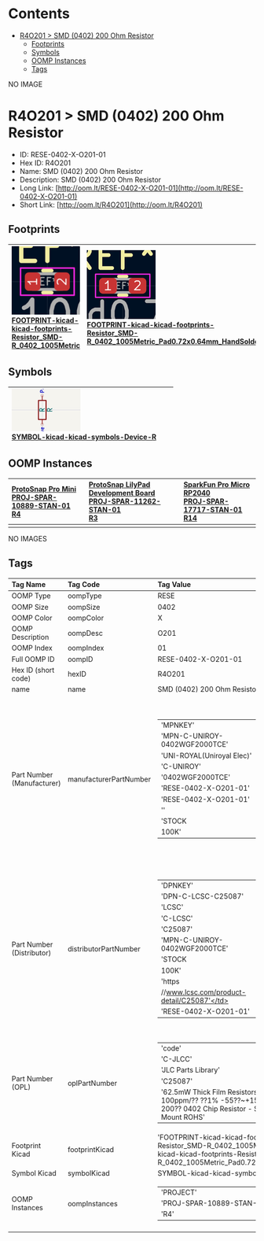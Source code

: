 



Contents
========

* [R4O201 > SMD (0402) 200 Ohm Resistor](#r4o201--smd-0402-200-ohm-resistor)
	* [Footprints](#footprints)
	* [Symbols](#symbols)
	* [OOMP Instances](#oomp-instances)
	* [Tags](#tags)
  
NO IMAGE  
# R4O201 > SMD (0402) 200 Ohm Resistor

- ID: RESE-0402-X-O201-01
- Hex ID: R4O201
- Name: SMD (0402) 200 Ohm Resistor
- Description: SMD (0402) 200 Ohm Resistor
- Long Link: [http://oom.lt/RESE-0402-X-O201-01](http://oom.lt/RESE-0402-X-O201-01)
- Short Link: [http://oom.lt/R4O201](http://oom.lt/R4O201)

## Footprints
  

|[![](https://raw.githubusercontent.com/oomlout/oomlout_OOMP_eda_V2/main/FOOTPRINT/kicad/kicad-footprints/Resistor_SMD/R_0402_1005Metric/image_140.png)<br>FOOTPRINT-kicad-kicad-footprints-Resistor_SMD-R_0402_1005Metric](https://github.com/oomlout/oomlout_OOMP_eda_V2/tree/main/FOOTPRINT/kicad/kicad-footprints/Resistor_SMD/R_0402_1005Metric/)|[![](https://raw.githubusercontent.com/oomlout/oomlout_OOMP_eda_V2/main/FOOTPRINT/kicad/kicad-footprints/Resistor_SMD/R_0402_1005Metric_Pad0.72x0.64mm_HandSolder/image_140.png)<br>FOOTPRINT-kicad-kicad-footprints-Resistor_SMD-R_0402_1005Metric_Pad0.72x0.64mm_HandSolder](https://github.com/oomlout/oomlout_OOMP_eda_V2/tree/main/FOOTPRINT/kicad/kicad-footprints/Resistor_SMD/R_0402_1005Metric_Pad0.72x0.64mm_HandSolder/)||
| :--- | :--- | :--- |

## Symbols
  

|[![](https://raw.githubusercontent.com/oomlout/oomlout_OOMP_eda_V2/main/SYMBOL/kicad/kicad-symbols/Device/R/image_140.png)<br>SYMBOL-kicad-kicad-symbols-Device-R](https://github.com/oomlout/oomlout_OOMP_eda_V2/tree/main/SYMBOL/kicad/kicad-symbols/Device/R/)|||
| :--- | :--- | :--- |

## OOMP Instances
  

|[ProtoSnap Pro Mini<br>PROJ-SPAR-10889-STAN-01<br>R4](https://github.com/oomlout/oomlout_OOMP_projects_V2/tree/main/PROJ/SPAR/10889/STAN/01/)|[ProtoSnap LilyPad Development Board<br>PROJ-SPAR-11262-STAN-01<br>R3](https://github.com/oomlout/oomlout_OOMP_projects_V2/tree/main/PROJ/SPAR/11262/STAN/01/)|[SparkFun Pro Micro RP2040<br>PROJ-SPAR-17717-STAN-01<br>R14](https://github.com/oomlout/oomlout_OOMP_projects_V2/tree/main/PROJ/SPAR/17717/STAN/01/)|
| :--- | :--- | :--- |
||||
  
NO IMAGES  
## Tags
  

|Tag Name|Tag Code|Tag Value|
| :--- | :--- | :--- |
|OOMP Type|oompType|RESE|
|OOMP Size|oompSize|0402|
|OOMP Color|oompColor|X|
|OOMP Description|oompDesc|O201|
|OOMP Index|oompIndex|01|
|Full OOMP ID|oompID|RESE-0402-X-O201-01|
|Hex ID (short code)|hexID|R4O201|
|name|name|SMD (0402) 200 Ohm Resistor|
|Part Number (Manufacturer)|manufacturerPartNumber|<table><tr><td>'MPNKEY'</td></tr><tr><td> 'MPN-C-UNIROY-0402WGF2000TCE'</td><td> 'MANUFACTURER'</td></tr><tr><td> 'UNI-ROYAL(Uniroyal Elec)'</td><td> 'MANUCODE'</td></tr><tr><td> 'C-UNIROY'</td><td> 'MPN'</td></tr><tr><td> '0402WGF2000TCE'</td><td> 'OOMPIDPARTIAL'</td></tr><tr><td> 'RESE-0402-X-O201-01'</td><td> 'OOMPID'</td></tr><tr><td> 'RESE-0402-X-O201-01'</td><td> 'LINK'</td></tr><tr><td> ''</td><td> 'tags'</td></tr><tr><td> 'STOCK</td></tr><tr><td>100K'</td></tr></table></td><td> <table><tr><td>'MPNKEY'</td></tr><tr><td> 'MPN-C-UNIROY-0402WGJ0201TCE'</td><td> 'MANUFACTURER'</td></tr><tr><td> 'UNI-ROYAL(Uniroyal Elec)'</td><td> 'MANUCODE'</td></tr><tr><td> 'C-UNIROY'</td><td> 'MPN'</td></tr><tr><td> '0402WGJ0201TCE'</td><td> 'OOMPIDPARTIAL'</td></tr><tr><td> 'RESE-0402-X-O201-01'</td><td> 'OOMPID'</td></tr><tr><td> 'RESE-0402-X-O201-01'</td><td> 'LINK'</td></tr><tr><td> ''</td><td> 'tags'</td></tr><tr><td> 'STOCK</td></tr><tr><td>10K'</td></tr></table></td><td> <table><tr><td>'MPNKEY'</td></tr><tr><td> 'MPN-C-LIZELE-CR0402FF2000G'</td><td> 'MANUFACTURER'</td></tr><tr><td> 'LIZ Elec'</td><td> 'MANUCODE'</td></tr><tr><td> 'C-LIZELE'</td><td> 'MPN'</td></tr><tr><td> 'CR0402FF2000G'</td><td> 'OOMPIDPARTIAL'</td></tr><tr><td> 'RESE-0402-X-O201-01'</td><td> 'OOMPID'</td></tr><tr><td> 'RESE-0402-X-O201-01'</td><td> 'LINK'</td></tr><tr><td> ''</td><td> 'tags'</td></tr><tr><td> 'STOCK</td></tr><tr><td>10K'</td></tr></table></td><td> <table><tr><td>'MPNKEY'</td></tr><tr><td> 'MPN-C-LIZELE-CR0402JF0201G'</td><td> 'MANUFACTURER'</td></tr><tr><td> 'LIZ Elec'</td><td> 'MANUCODE'</td></tr><tr><td> 'C-LIZELE'</td><td> 'MPN'</td></tr><tr><td> 'CR0402JF0201G'</td><td> 'OOMPIDPARTIAL'</td></tr><tr><td> 'RESE-0402-X-O201-01'</td><td> 'OOMPID'</td></tr><tr><td> 'RESE-0402-X-O201-01'</td><td> 'LINK'</td></tr><tr><td> ''</td><td> 'tags'</td></tr><tr><td> </td></tr></table></td><td> <table><tr><td>'MPNKEY'</td></tr><tr><td> 'MPN-C-RALEC-RTT022000FTH'</td><td> 'MANUFACTURER'</td></tr><tr><td> 'RALEC'</td><td> 'MANUCODE'</td></tr><tr><td> 'C-RALEC'</td><td> 'MPN'</td></tr><tr><td> 'RTT022000FTH'</td><td> 'OOMPIDPARTIAL'</td></tr><tr><td> 'RESE-0402-X-O201-01'</td><td> 'OOMPID'</td></tr><tr><td> 'RESE-0402-X-O201-01'</td><td> 'LINK'</td></tr><tr><td> ''</td><td> 'tags'</td></tr><tr><td> 'STOCK</td></tr><tr><td>1K'</td></tr></table></td><td> <table><tr><td>'MPNKEY'</td></tr><tr><td> 'MPN-C-RALEC-RTT02201JTH'</td><td> 'MANUFACTURER'</td></tr><tr><td> 'RALEC'</td><td> 'MANUCODE'</td></tr><tr><td> 'C-RALEC'</td><td> 'MPN'</td></tr><tr><td> 'RTT02201JTH'</td><td> 'OOMPIDPARTIAL'</td></tr><tr><td> 'RESE-0402-X-O201-01'</td><td> 'OOMPID'</td></tr><tr><td> 'RESE-0402-X-O201-01'</td><td> 'LINK'</td></tr><tr><td> ''</td><td> 'tags'</td></tr><tr><td> 'STOCK</td></tr><tr><td>10K'</td></tr></table></td><td> <table><tr><td>'MPNKEY'</td></tr><tr><td> 'MPN-C-YAGEO-RC0402FR-07200RL'</td><td> 'MANUFACTURER'</td></tr><tr><td> 'YAGEO'</td><td> 'MANUCODE'</td></tr><tr><td> 'C-YAGEO'</td><td> 'MPN'</td></tr><tr><td> 'RC0402FR-07200RL'</td><td> 'OOMPIDPARTIAL'</td></tr><tr><td> 'RESE-0402-X-O201-01'</td><td> 'OOMPID'</td></tr><tr><td> 'RESE-0402-X-O201-01'</td><td> 'LINK'</td></tr><tr><td> ''</td><td> 'tags'</td></tr><tr><td> 'STOCK</td></tr><tr><td>100K'</td></tr></table></td><td> <table><tr><td>'MPNKEY'</td></tr><tr><td> 'MPN-C-YAGEO-RC0402JR-07200RL'</td><td> 'MANUFACTURER'</td></tr><tr><td> 'YAGEO'</td><td> 'MANUCODE'</td></tr><tr><td> 'C-YAGEO'</td><td> 'MPN'</td></tr><tr><td> 'RC0402JR-07200RL'</td><td> 'OOMPIDPARTIAL'</td></tr><tr><td> 'RESE-0402-X-O201-01'</td><td> 'OOMPID'</td></tr><tr><td> 'RESE-0402-X-O201-01'</td><td> 'LINK'</td></tr><tr><td> ''</td><td> 'tags'</td></tr><tr><td> 'STOCK</td></tr><tr><td>10K'</td></tr></table></td><td> <table><tr><td>'MPNKEY'</td></tr><tr><td> 'MPN-C-FHGUAN-RC-02K2000FT'</td><td> 'MANUFACTURER'</td></tr><tr><td> 'FH (Guangdong Fenghua Advanced Tech)'</td><td> 'MANUCODE'</td></tr><tr><td> 'C-FHGUAN'</td><td> 'MPN'</td></tr><tr><td> 'RC-02K2000FT'</td><td> 'OOMPIDPARTIAL'</td></tr><tr><td> 'RESE-0402-X-O201-01'</td><td> 'OOMPID'</td></tr><tr><td> 'RESE-0402-X-O201-01'</td><td> 'LINK'</td></tr><tr><td> ''</td><td> 'tags'</td></tr><tr><td> 'STOCK</td></tr><tr><td>10K'</td></tr></table></td><td> <table><tr><td>'MPNKEY'</td></tr><tr><td> 'MPN-C-YAGEO-AC0402FR-07200RL'</td><td> 'MANUFACTURER'</td></tr><tr><td> 'YAGEO'</td><td> 'MANUCODE'</td></tr><tr><td> 'C-YAGEO'</td><td> 'MPN'</td></tr><tr><td> 'AC0402FR-07200RL'</td><td> 'OOMPIDPARTIAL'</td></tr><tr><td> 'RESE-0402-X-O201-01'</td><td> 'OOMPID'</td></tr><tr><td> 'RESE-0402-X-O201-01'</td><td> 'LINK'</td></tr><tr><td> ''</td><td> 'tags'</td></tr><tr><td> 'STOCK</td></tr><tr><td>10K'</td></tr></table></td><td> <table><tr><td>'MPNKEY'</td></tr><tr><td> 'MPN-C-KOASPE-RK73B1ETTP201J'</td><td> 'MANUFACTURER'</td></tr><tr><td> 'KOA Speer Elec'</td><td> 'MANUCODE'</td></tr><tr><td> 'C-KOASPE'</td><td> 'MPN'</td></tr><tr><td> 'RK73B1ETTP201J'</td><td> 'OOMPIDPARTIAL'</td></tr><tr><td> 'RESE-0402-X-O201-01'</td><td> 'OOMPID'</td></tr><tr><td> 'RESE-0402-X-O201-01'</td><td> 'LINK'</td></tr><tr><td> ''</td><td> 'tags'</td></tr><tr><td> 'STOCK</td></tr><tr><td>1K'</td></tr></table></td><td> <table><tr><td>'MPNKEY'</td></tr><tr><td> 'MPN-C-TAITEC-RM04FTN2000'</td><td> 'MANUFACTURER'</td></tr><tr><td> 'TA-I Tech'</td><td> 'MANUCODE'</td></tr><tr><td> 'C-TAITEC'</td><td> 'MPN'</td></tr><tr><td> 'RM04FTN2000'</td><td> 'OOMPIDPARTIAL'</td></tr><tr><td> 'RESE-0402-X-O201-01'</td><td> 'OOMPID'</td></tr><tr><td> 'RESE-0402-X-O201-01'</td><td> 'LINK'</td></tr><tr><td> ''</td><td> 'tags'</td></tr><tr><td> 'STOCK</td></tr><tr><td>10K'</td></tr></table></td><td> <table><tr><td>'MPNKEY'</td></tr><tr><td> 'MPN-C-TAITEC-RM04JTN201'</td><td> 'MANUFACTURER'</td></tr><tr><td> 'TA-I Tech'</td><td> 'MANUCODE'</td></tr><tr><td> 'C-TAITEC'</td><td> 'MPN'</td></tr><tr><td> 'RM04JTN201'</td><td> 'OOMPIDPARTIAL'</td></tr><tr><td> 'RESE-0402-X-O201-01'</td><td> 'OOMPID'</td></tr><tr><td> 'RESE-0402-X-O201-01'</td><td> 'LINK'</td></tr><tr><td> ''</td><td> 'tags'</td></tr><tr><td> 'STOCK</td></tr><tr><td>1K'</td></tr></table></td><td> <table><tr><td>'MPNKEY'</td></tr><tr><td> 'MPN-C-WALSIN-WR04X2000FTL'</td><td> 'MANUFACTURER'</td></tr><tr><td> 'Walsin Tech Corp'</td><td> 'MANUCODE'</td></tr><tr><td> 'C-WALSIN'</td><td> 'MPN'</td></tr><tr><td> 'WR04X2000FTL'</td><td> 'OOMPIDPARTIAL'</td></tr><tr><td> 'RESE-0402-X-O201-01'</td><td> 'OOMPID'</td></tr><tr><td> 'RESE-0402-X-O201-01'</td><td> 'LINK'</td></tr><tr><td> ''</td><td> 'tags'</td></tr><tr><td> 'STOCK</td></tr><tr><td>1K'</td></tr></table></td><td> <table><tr><td>'MPNKEY'</td></tr><tr><td> 'MPN-C-KOASPE-RK73H1ETTP2000F'</td><td> 'MANUFACTURER'</td></tr><tr><td> 'KOA Speer Elec'</td><td> 'MANUCODE'</td></tr><tr><td> 'C-KOASPE'</td><td> 'MPN'</td></tr><tr><td> 'RK73H1ETTP2000F'</td><td> 'OOMPIDPARTIAL'</td></tr><tr><td> 'RESE-0402-X-O201-01'</td><td> 'OOMPID'</td></tr><tr><td> 'RESE-0402-X-O201-01'</td><td> 'LINK'</td></tr><tr><td> ''</td><td> 'tags'</td></tr><tr><td> </td></tr></table></td><td> <table><tr><td>'MPNKEY'</td></tr><tr><td> 'MPN-C-HKRHON-RCT02200RFLF'</td><td> 'MANUFACTURER'</td></tr><tr><td> 'HKR(Hong Kong Resistors)'</td><td> 'MANUCODE'</td></tr><tr><td> 'C-HKRHON'</td><td> 'MPN'</td></tr><tr><td> 'RCT02200RFLF'</td><td> 'OOMPIDPARTIAL'</td></tr><tr><td> 'RESE-0402-X-O201-01'</td><td> 'OOMPID'</td></tr><tr><td> 'RESE-0402-X-O201-01'</td><td> 'LINK'</td></tr><tr><td> ''</td><td> 'tags'</td></tr><tr><td> </td></tr></table></td><td> <table><tr><td>'MPNKEY'</td></tr><tr><td> 'MPN-C-HKRHON-RCT02200RJLF'</td><td> 'MANUFACTURER'</td></tr><tr><td> 'HKR(Hong Kong Resistors)'</td><td> 'MANUCODE'</td></tr><tr><td> 'C-HKRHON'</td><td> 'MPN'</td></tr><tr><td> 'RCT02200RJLF'</td><td> 'OOMPIDPARTIAL'</td></tr><tr><td> 'RESE-0402-X-O201-01'</td><td> 'OOMPID'</td></tr><tr><td> 'RESE-0402-X-O201-01'</td><td> 'LINK'</td></tr><tr><td> ''</td><td> 'tags'</td></tr><tr><td> </td></tr></table></td><td> <table><tr><td>'MPNKEY'</td></tr><tr><td> 'MPN-C-KOASPE-RN73H1ETTP2000B25'</td><td> 'MANUFACTURER'</td></tr><tr><td> 'KOA Speer Elec'</td><td> 'MANUCODE'</td></tr><tr><td> 'C-KOASPE'</td><td> 'MPN'</td></tr><tr><td> 'RN73H1ETTP2000B25'</td><td> 'OOMPIDPARTIAL'</td></tr><tr><td> 'RESE-0402-X-O201-01'</td><td> 'OOMPID'</td></tr><tr><td> 'RESE-0402-X-O201-01'</td><td> 'LINK'</td></tr><tr><td> ''</td><td> 'tags'</td></tr><tr><td> 'STOCK</td></tr><tr><td>1K'</td></tr></table></td><td> <table><tr><td>'MPNKEY'</td></tr><tr><td> 'MPN-C-KOASPE-RN731ETTP2000B25'</td><td> 'MANUFACTURER'</td></tr><tr><td> 'KOA Speer Elec'</td><td> 'MANUCODE'</td></tr><tr><td> 'C-KOASPE'</td><td> 'MPN'</td></tr><tr><td> 'RN731ETTP2000B25'</td><td> 'OOMPIDPARTIAL'</td></tr><tr><td> 'RESE-0402-X-O201-01'</td><td> 'OOMPID'</td></tr><tr><td> 'RESE-0402-X-O201-01'</td><td> 'LINK'</td></tr><tr><td> ''</td><td> 'tags'</td></tr><tr><td> </td></tr></table></td><td> <table><tr><td>'MPNKEY'</td></tr><tr><td> 'MPN-C-TAITEC-RMS04FT2000'</td><td> 'MANUFACTURER'</td></tr><tr><td> 'TA-I Tech'</td><td> 'MANUCODE'</td></tr><tr><td> 'C-TAITEC'</td><td> 'MPN'</td></tr><tr><td> 'RMS04FT2000'</td><td> 'OOMPIDPARTIAL'</td></tr><tr><td> 'RESE-0402-X-O201-01'</td><td> 'OOMPID'</td></tr><tr><td> 'RESE-0402-X-O201-01'</td><td> 'LINK'</td></tr><tr><td> ''</td><td> 'tags'</td></tr><tr><td> </td></tr></table></td><td> <table><tr><td>'MPNKEY'</td></tr><tr><td> 'MPN-C-TAITEC-RMS04JT201'</td><td> 'MANUFACTURER'</td></tr><tr><td> 'TA-I Tech'</td><td> 'MANUCODE'</td></tr><tr><td> 'C-TAITEC'</td><td> 'MPN'</td></tr><tr><td> 'RMS04JT201'</td><td> 'OOMPIDPARTIAL'</td></tr><tr><td> 'RESE-0402-X-O201-01'</td><td> 'OOMPID'</td></tr><tr><td> 'RESE-0402-X-O201-01'</td><td> 'LINK'</td></tr><tr><td> ''</td><td> 'tags'</td></tr><tr><td> 'STOCK</td></tr><tr><td>1K'</td></tr></table></td><td> <table><tr><td>'MPNKEY'</td></tr><tr><td> 'MPN-C-YAGEO-AC0402JR-07200RL'</td><td> 'MANUFACTURER'</td></tr><tr><td> 'YAGEO'</td><td> 'MANUCODE'</td></tr><tr><td> 'C-YAGEO'</td><td> 'MPN'</td></tr><tr><td> 'AC0402JR-07200RL'</td><td> 'OOMPIDPARTIAL'</td></tr><tr><td> 'RESE-0402-X-O201-01'</td><td> 'OOMPID'</td></tr><tr><td> 'RESE-0402-X-O201-01'</td><td> 'LINK'</td></tr><tr><td> ''</td><td> 'tags'</td></tr><tr><td> 'STOCK</td></tr><tr><td>1K'</td></tr></table></td><td> <table><tr><td>'MPNKEY'</td></tr><tr><td> 'MPN-C-SEISTA-RMCF0402FT200R'</td><td> 'MANUFACTURER'</td></tr><tr><td> 'SEI(Stackpole Elec)'</td><td> 'MANUCODE'</td></tr><tr><td> 'C-SEISTA'</td><td> 'MPN'</td></tr><tr><td> 'RMCF0402FT200R'</td><td> 'OOMPIDPARTIAL'</td></tr><tr><td> 'RESE-0402-X-O201-01'</td><td> 'OOMPID'</td></tr><tr><td> 'RESE-0402-X-O201-01'</td><td> 'LINK'</td></tr><tr><td> ''</td><td> 'tags'</td></tr><tr><td> 'STOCK</td></tr><tr><td>1K'</td></tr></table></td><td> <table><tr><td>'MPNKEY'</td></tr><tr><td> 'MPN-C-FHGUAN-RC-02W2000FT'</td><td> 'MANUFACTURER'</td></tr><tr><td> 'FH (Guangdong Fenghua Advanced Tech)'</td><td> 'MANUCODE'</td></tr><tr><td> 'C-FHGUAN'</td><td> 'MPN'</td></tr><tr><td> 'RC-02W2000FT'</td><td> 'OOMPIDPARTIAL'</td></tr><tr><td> 'RESE-0402-X-O201-01'</td><td> 'OOMPID'</td></tr><tr><td> 'RESE-0402-X-O201-01'</td><td> 'LINK'</td></tr><tr><td> ''</td><td> 'tags'</td></tr><tr><td> 'STOCK</td></tr><tr><td>10K'</td></tr></table></td><td> <table><tr><td>'MPNKEY'</td></tr><tr><td> 'MPN-C-VIKING-ARG02FTC2000'</td><td> 'MANUFACTURER'</td></tr><tr><td> 'Viking Tech'</td><td> 'MANUCODE'</td></tr><tr><td> 'C-VIKING'</td><td> 'MPN'</td></tr><tr><td> 'ARG02FTC2000'</td><td> 'OOMPIDPARTIAL'</td></tr><tr><td> 'RESE-0402-X-O201-01'</td><td> 'OOMPID'</td></tr><tr><td> 'RESE-0402-X-O201-01'</td><td> 'LINK'</td></tr><tr><td> ''</td><td> 'tags'</td></tr><tr><td> </td></tr></table></td><td> <table><tr><td>'MPNKEY'</td></tr><tr><td> 'MPN-C-FHGUAN-RC-02W201JT'</td><td> 'MANUFACTURER'</td></tr><tr><td> 'FH (Guangdong Fenghua Advanced Tech)'</td><td> 'MANUCODE'</td></tr><tr><td> 'C-FHGUAN'</td><td> 'MPN'</td></tr><tr><td> 'RC-02W201JT'</td><td> 'OOMPIDPARTIAL'</td></tr><tr><td> 'RESE-0402-X-O201-01'</td><td> 'OOMPID'</td></tr><tr><td> 'RESE-0402-X-O201-01'</td><td> 'LINK'</td></tr><tr><td> ''</td><td> 'tags'</td></tr><tr><td> 'STOCK</td></tr><tr><td>10K'</td></tr></table></td><td> <table><tr><td>'MPNKEY'</td></tr><tr><td> 'MPN-C-KAMAYA-RMC10K201FTH'</td><td> 'MANUFACTURER'</td></tr><tr><td> 'KAMAYA'</td><td> 'MANUCODE'</td></tr><tr><td> 'C-KAMAYA'</td><td> 'MPN'</td></tr><tr><td> 'RMC10K201FTH'</td><td> 'OOMPIDPARTIAL'</td></tr><tr><td> 'RESE-0402-X-O201-01'</td><td> 'OOMPID'</td></tr><tr><td> 'RESE-0402-X-O201-01'</td><td> 'LINK'</td></tr><tr><td> ''</td><td> 'tags'</td></tr><tr><td> </td></tr></table></td><td> <table><tr><td>'MPNKEY'</td></tr><tr><td> 'MPN-C-KAMAYA-RMC10-201JTH'</td><td> 'MANUFACTURER'</td></tr><tr><td> 'KAMAYA'</td><td> 'MANUCODE'</td></tr><tr><td> 'C-KAMAYA'</td><td> 'MPN'</td></tr><tr><td> 'RMC10-201JTH'</td><td> 'OOMPIDPARTIAL'</td></tr><tr><td> 'RESE-0402-X-O201-01'</td><td> 'OOMPID'</td></tr><tr><td> 'RESE-0402-X-O201-01'</td><td> 'LINK'</td></tr><tr><td> ''</td><td> 'tags'</td></tr><tr><td> </td></tr></table></td><td> <table><tr><td>'MPNKEY'</td></tr><tr><td> 'MPN-C-TYOHM-RMC04022001%N'</td><td> 'MANUFACTURER'</td></tr><tr><td> 'TyoHM'</td><td> 'MANUCODE'</td></tr><tr><td> 'C-TYOHM'</td><td> 'MPN'</td></tr><tr><td> 'RMC04022001%N'</td><td> 'OOMPIDPARTIAL'</td></tr><tr><td> 'RESE-0402-X-O201-01'</td><td> 'OOMPID'</td></tr><tr><td> 'RESE-0402-X-O201-01'</td><td> 'LINK'</td></tr><tr><td> ''</td><td> 'tags'</td></tr><tr><td> </td></tr></table></td><td> <table><tr><td>'MPNKEY'</td></tr><tr><td> 'MPN-C-RESIST-AECR0402F200RK9'</td><td> 'MANUFACTURER'</td></tr><tr><td> 'Resistor.Today'</td><td> 'MANUCODE'</td></tr><tr><td> 'C-RESIST'</td><td> 'MPN'</td></tr><tr><td> 'AECR0402F200RK9'</td><td> 'OOMPIDPARTIAL'</td></tr><tr><td> 'RESE-0402-X-O201-01'</td><td> 'OOMPID'</td></tr><tr><td> 'RESE-0402-X-O201-01'</td><td> 'LINK'</td></tr><tr><td> ''</td><td> 'tags'</td></tr><tr><td> 'STOCK</td></tr><tr><td>10K'</td></tr></table></td><td> <table><tr><td>'MPNKEY'</td></tr><tr><td> 'MPN-C-RESIST-HPCR0402F200RK9'</td><td> 'MANUFACTURER'</td></tr><tr><td> 'Resistor.Today'</td><td> 'MANUCODE'</td></tr><tr><td> 'C-RESIST'</td><td> 'MPN'</td></tr><tr><td> 'HPCR0402F200RK9'</td><td> 'OOMPIDPARTIAL'</td></tr><tr><td> 'RESE-0402-X-O201-01'</td><td> 'OOMPID'</td></tr><tr><td> 'RESE-0402-X-O201-01'</td><td> 'LINK'</td></tr><tr><td> ''</td><td> 'tags'</td></tr><tr><td> 'STOCK</td></tr><tr><td>10K'</td></tr></table></td><td> <table><tr><td>'MPNKEY'</td></tr><tr><td> 'MPN-C-WALSIN-WR04X201JTL'</td><td> 'MANUFACTURER'</td></tr><tr><td> 'Walsin Tech Corp'</td><td> 'MANUCODE'</td></tr><tr><td> 'C-WALSIN'</td><td> 'MPN'</td></tr><tr><td> 'WR04X201JTL'</td><td> 'OOMPIDPARTIAL'</td></tr><tr><td> 'RESE-0402-X-O201-01'</td><td> 'OOMPID'</td></tr><tr><td> 'RESE-0402-X-O201-01'</td><td> 'LINK'</td></tr><tr><td> ''</td><td> 'tags'</td></tr><tr><td> 'STOCK</td></tr><tr><td>1K'</td></tr></table></td><td> <table><tr><td>'MPNKEY'</td></tr><tr><td> 'MPN-C-UNIROY-0402WGD2000TCE'</td><td> 'MANUFACTURER'</td></tr><tr><td> 'UNI-ROYAL(Uniroyal Elec)'</td><td> 'MANUCODE'</td></tr><tr><td> 'C-UNIROY'</td><td> 'MPN'</td></tr><tr><td> '0402WGD2000TCE'</td><td> 'OOMPIDPARTIAL'</td></tr><tr><td> 'RESE-0402-X-O201-01'</td><td> 'OOMPID'</td></tr><tr><td> 'RESE-0402-X-O201-01'</td><td> 'LINK'</td></tr><tr><td> ''</td><td> 'tags'</td></tr><tr><td> 'STOCK</td></tr><tr><td>1K'</td></tr></table></td><td> <table><tr><td>'MPNKEY'</td></tr><tr><td> 'MPN-C-PANASO-ERJ2GEJ201X'</td><td> 'MANUFACTURER'</td></tr><tr><td> 'PANASONIC'</td><td> 'MANUCODE'</td></tr><tr><td> 'C-PANASO'</td><td> 'MPN'</td></tr><tr><td> 'ERJ2GEJ201X'</td><td> 'OOMPIDPARTIAL'</td></tr><tr><td> 'RESE-0402-X-O201-01'</td><td> 'OOMPID'</td></tr><tr><td> 'RESE-0402-X-O201-01'</td><td> 'LINK'</td></tr><tr><td> ''</td><td> 'tags'</td></tr><tr><td> 'STOCK</td></tr><tr><td>10K'</td></tr></table></td><td> <table><tr><td>'MPNKEY'</td></tr><tr><td> 'MPN-C-PANASO-ERJ2RKF2000X'</td><td> 'MANUFACTURER'</td></tr><tr><td> 'PANASONIC'</td><td> 'MANUCODE'</td></tr><tr><td> 'C-PANASO'</td><td> 'MPN'</td></tr><tr><td> 'ERJ2RKF2000X'</td><td> 'OOMPIDPARTIAL'</td></tr><tr><td> 'RESE-0402-X-O201-01'</td><td> 'OOMPID'</td></tr><tr><td> 'RESE-0402-X-O201-01'</td><td> 'LINK'</td></tr><tr><td> ''</td><td> 'tags'</td></tr><tr><td> 'STOCK</td></tr><tr><td>10K'</td></tr></table></td><td> <table><tr><td>'MPNKEY'</td></tr><tr><td> 'MPN-C-PANASO-ERA2AEB201X'</td><td> 'MANUFACTURER'</td></tr><tr><td> 'PANASONIC'</td><td> 'MANUCODE'</td></tr><tr><td> 'C-PANASO'</td><td> 'MPN'</td></tr><tr><td> 'ERA2AEB201X'</td><td> 'OOMPIDPARTIAL'</td></tr><tr><td> 'RESE-0402-X-O201-01'</td><td> 'OOMPID'</td></tr><tr><td> 'RESE-0402-X-O201-01'</td><td> 'LINK'</td></tr><tr><td> ''</td><td> 'tags'</td></tr><tr><td> </td></tr></table></td><td> <table><tr><td>'MPNKEY'</td></tr><tr><td> 'MPN-C-VISHAY-CRCW0402200RFKED'</td><td> 'MANUFACTURER'</td></tr><tr><td> 'Vishay Intertech'</td><td> 'MANUCODE'</td></tr><tr><td> 'C-VISHAY'</td><td> 'MPN'</td></tr><tr><td> 'CRCW0402200RFKED'</td><td> 'OOMPIDPARTIAL'</td></tr><tr><td> 'RESE-0402-X-O201-01'</td><td> 'OOMPID'</td></tr><tr><td> 'RESE-0402-X-O201-01'</td><td> 'LINK'</td></tr><tr><td> ''</td><td> 'tags'</td></tr><tr><td> 'STOCK</td></tr><tr><td>1K'</td></tr></table></td><td> <table><tr><td>'MPNKEY'</td></tr><tr><td> 'MPN-C-VISHAY-CRCW0402200RJNED'</td><td> 'MANUFACTURER'</td></tr><tr><td> 'Vishay Intertech'</td><td> 'MANUCODE'</td></tr><tr><td> 'C-VISHAY'</td><td> 'MPN'</td></tr><tr><td> 'CRCW0402200RJNED'</td><td> 'OOMPIDPARTIAL'</td></tr><tr><td> 'RESE-0402-X-O201-01'</td><td> 'OOMPID'</td></tr><tr><td> 'RESE-0402-X-O201-01'</td><td> 'LINK'</td></tr><tr><td> ''</td><td> 'tags'</td></tr><tr><td> </td></tr></table></td><td> <table><tr><td>'MPNKEY'</td></tr><tr><td> 'MPN-C-WALSIN-SR04X201JTL'</td><td> 'MANUFACTURER'</td></tr><tr><td> 'Walsin Tech Corp'</td><td> 'MANUCODE'</td></tr><tr><td> 'C-WALSIN'</td><td> 'MPN'</td></tr><tr><td> 'SR04X201JTL'</td><td> 'OOMPIDPARTIAL'</td></tr><tr><td> 'RESE-0402-X-O201-01'</td><td> 'OOMPID'</td></tr><tr><td> 'RESE-0402-X-O201-01'</td><td> 'LINK'</td></tr><tr><td> ''</td><td> 'tags'</td></tr><tr><td> 'STOCK</td></tr><tr><td>1K'</td></tr></table></td><td> <table><tr><td>'MPNKEY'</td></tr><tr><td> 'MPN-C-PANASO-ERJPA2J201X'</td><td> 'MANUFACTURER'</td></tr><tr><td> 'PANASONIC'</td><td> 'MANUCODE'</td></tr><tr><td> 'C-PANASO'</td><td> 'MPN'</td></tr><tr><td> 'ERJPA2J201X'</td><td> 'OOMPIDPARTIAL'</td></tr><tr><td> 'RESE-0402-X-O201-01'</td><td> 'OOMPID'</td></tr><tr><td> 'RESE-0402-X-O201-01'</td><td> 'LINK'</td></tr><tr><td> ''</td><td> 'tags'</td></tr><tr><td> </td></tr></table></td><td> <table><tr><td>'MPNKEY'</td></tr><tr><td> 'MPN-C-PANASO-ERJPA2F2000X'</td><td> 'MANUFACTURER'</td></tr><tr><td> 'PANASONIC'</td><td> 'MANUCODE'</td></tr><tr><td> 'C-PANASO'</td><td> 'MPN'</td></tr><tr><td> 'ERJPA2F2000X'</td><td> 'OOMPIDPARTIAL'</td></tr><tr><td> 'RESE-0402-X-O201-01'</td><td> 'OOMPID'</td></tr><tr><td> 'RESE-0402-X-O201-01'</td><td> 'LINK'</td></tr><tr><td> ''</td><td> 'tags'</td></tr><tr><td> </td></tr></table></td><td> <table><tr><td>'MPNKEY'</td></tr><tr><td> 'MPN-C-PANASO-ERJU2RD2000X'</td><td> 'MANUFACTURER'</td></tr><tr><td> 'PANASONIC'</td><td> 'MANUCODE'</td></tr><tr><td> 'C-PANASO'</td><td> 'MPN'</td></tr><tr><td> 'ERJU2RD2000X'</td><td> 'OOMPIDPARTIAL'</td></tr><tr><td> 'RESE-0402-X-O201-01'</td><td> 'OOMPID'</td></tr><tr><td> 'RESE-0402-X-O201-01'</td><td> 'LINK'</td></tr><tr><td> ''</td><td> 'tags'</td></tr><tr><td> </td></tr></table></td><td> <table><tr><td>'MPNKEY'</td></tr><tr><td> 'MPN-C-UNIROY-TC0225B2000TCC'</td><td> 'MANUFACTURER'</td></tr><tr><td> 'UNI-ROYAL(Uniroyal Elec)'</td><td> 'MANUCODE'</td></tr><tr><td> 'C-UNIROY'</td><td> 'MPN'</td></tr><tr><td> 'TC0225B2000TCC'</td><td> 'OOMPIDPARTIAL'</td></tr><tr><td> 'RESE-0402-X-O201-01'</td><td> 'OOMPID'</td></tr><tr><td> 'RESE-0402-X-O201-01'</td><td> 'LINK'</td></tr><tr><td> ''</td><td> 'tags'</td></tr><tr><td> </td></tr></table></td><td> <table><tr><td>'MPNKEY'</td></tr><tr><td> 'MPN-C-EVEROH-CR0402J200RQ10Z'</td><td> 'MANUFACTURER'</td></tr><tr><td> 'Ever Ohms Tech'</td><td> 'MANUCODE'</td></tr><tr><td> 'C-EVEROH'</td><td> 'MPN'</td></tr><tr><td> 'CR0402J200RQ10Z'</td><td> 'OOMPIDPARTIAL'</td></tr><tr><td> 'RESE-0402-X-O201-01'</td><td> 'OOMPID'</td></tr><tr><td> 'RESE-0402-X-O201-01'</td><td> 'LINK'</td></tr><tr><td> ''</td><td> 'tags'</td></tr><tr><td> 'STOCK</td></tr><tr><td>1K'</td></tr></table></td><td> <table><tr><td>'MPNKEY'</td></tr><tr><td> 'MPN-C-UNIROY-NQ02WGF2000TCE'</td><td> 'MANUFACTURER'</td></tr><tr><td> 'UNI-ROYAL(Uniroyal Elec)'</td><td> 'MANUCODE'</td></tr><tr><td> 'C-UNIROY'</td><td> 'MPN'</td></tr><tr><td> 'NQ02WGF2000TCE'</td><td> 'OOMPIDPARTIAL'</td></tr><tr><td> 'RESE-0402-X-O201-01'</td><td> 'OOMPID'</td></tr><tr><td> 'RESE-0402-X-O201-01'</td><td> 'LINK'</td></tr><tr><td> ''</td><td> 'tags'</td></tr><tr><td> 'STOCK</td></tr><tr><td>1K'</td></tr></table></td><td> <table><tr><td>'MPNKEY'</td></tr><tr><td> 'MPN-C-UNIROY-CQ02WGF2000TCE'</td><td> 'MANUFACTURER'</td></tr><tr><td> 'UNI-ROYAL(Uniroyal Elec)'</td><td> 'MANUCODE'</td></tr><tr><td> 'C-UNIROY'</td><td> 'MPN'</td></tr><tr><td> 'CQ02WGF2000TCE'</td><td> 'OOMPIDPARTIAL'</td></tr><tr><td> 'RESE-0402-X-O201-01'</td><td> 'OOMPID'</td></tr><tr><td> 'RESE-0402-X-O201-01'</td><td> 'LINK'</td></tr><tr><td> ''</td><td> 'tags'</td></tr><tr><td> </td></tr></table></td><td> <table><tr><td>'MPNKEY'</td></tr><tr><td> 'MPN-C-VISHAY-TNPW0402200RBHED'</td><td> 'MANUFACTURER'</td></tr><tr><td> 'Vishay Intertech'</td><td> 'MANUCODE'</td></tr><tr><td> 'C-VISHAY'</td><td> 'MPN'</td></tr><tr><td> 'TNPW0402200RBHED'</td><td> 'OOMPIDPARTIAL'</td></tr><tr><td> 'RESE-0402-X-O201-01'</td><td> 'OOMPID'</td></tr><tr><td> 'RESE-0402-X-O201-01'</td><td> 'LINK'</td></tr><tr><td> ''</td><td> 'tags'</td></tr><tr><td> </td></tr></table></td><td> <table><tr><td>'MPNKEY'</td></tr><tr><td> 'MPN-C-VISHAY-TNPW0402200RBETD'</td><td> 'MANUFACTURER'</td></tr><tr><td> 'Vishay Intertech'</td><td> 'MANUCODE'</td></tr><tr><td> 'C-VISHAY'</td><td> 'MPN'</td></tr><tr><td> 'TNPW0402200RBETD'</td><td> 'OOMPIDPARTIAL'</td></tr><tr><td> 'RESE-0402-X-O201-01'</td><td> 'OOMPID'</td></tr><tr><td> 'RESE-0402-X-O201-01'</td><td> 'LINK'</td></tr><tr><td> ''</td><td> 'tags'</td></tr><tr><td> </td></tr></table></td><td> <table><tr><td>'MPNKEY'</td></tr><tr><td> 'MPN-C-SUSUMU-RG1005P-201-W-T5'</td><td> 'MANUFACTURER'</td></tr><tr><td> 'SUSUMU'</td><td> 'MANUCODE'</td></tr><tr><td> 'C-SUSUMU'</td><td> 'MPN'</td></tr><tr><td> 'RG1005P-201-W-T5'</td><td> 'OOMPIDPARTIAL'</td></tr><tr><td> 'RESE-0402-X-O201-01'</td><td> 'OOMPID'</td></tr><tr><td> 'RESE-0402-X-O201-01'</td><td> 'LINK'</td></tr><tr><td> ''</td><td> 'tags'</td></tr><tr><td> </td></tr></table></td><td> <table><tr><td>'MPNKEY'</td></tr><tr><td> 'MPN-C-PANASO-ERA-2ARB2000X'</td><td> 'MANUFACTURER'</td></tr><tr><td> 'PANASONIC'</td><td> 'MANUCODE'</td></tr><tr><td> 'C-PANASO'</td><td> 'MPN'</td></tr><tr><td> 'ERA-2ARB2000X'</td><td> 'OOMPIDPARTIAL'</td></tr><tr><td> 'RESE-0402-X-O201-01'</td><td> 'OOMPID'</td></tr><tr><td> 'RESE-0402-X-O201-01'</td><td> 'LINK'</td></tr><tr><td> ''</td><td> 'tags'</td></tr><tr><td> </td></tr></table></td><td> <table><tr><td>'MPNKEY'</td></tr><tr><td> 'MPN-C-VISHAY-CH0402-200RGFPA'</td><td> 'MANUFACTURER'</td></tr><tr><td> 'Vishay Intertech'</td><td> 'MANUCODE'</td></tr><tr><td> 'C-VISHAY'</td><td> 'MPN'</td></tr><tr><td> 'CH0402-200RGFPA'</td><td> 'OOMPIDPARTIAL'</td></tr><tr><td> 'RESE-0402-X-O201-01'</td><td> 'OOMPID'</td></tr><tr><td> 'RESE-0402-X-O201-01'</td><td> 'LINK'</td></tr><tr><td> ''</td><td> 'tags'</td></tr><tr><td> </td></tr></table></td><td> <table><tr><td>'MPNKEY'</td></tr><tr><td> 'MPN-C-PANASO-ERA-2AED201X'</td><td> 'MANUFACTURER'</td></tr><tr><td> 'PANASONIC'</td><td> 'MANUCODE'</td></tr><tr><td> 'C-PANASO'</td><td> 'MPN'</td></tr><tr><td> 'ERA-2AED201X'</td><td> 'OOMPIDPARTIAL'</td></tr><tr><td> 'RESE-0402-X-O201-01'</td><td> 'OOMPID'</td></tr><tr><td> 'RESE-0402-X-O201-01'</td><td> 'LINK'</td></tr><tr><td> ''</td><td> 'tags'</td></tr><tr><td> </td></tr></table></td><td> <table><tr><td>'MPNKEY'</td></tr><tr><td> 'MPN-C-TECONN-CPF0402B200RE1'</td><td> 'MANUFACTURER'</td></tr><tr><td> 'TE Connectivity'</td><td> 'MANUCODE'</td></tr><tr><td> 'C-TECONN'</td><td> 'MPN'</td></tr><tr><td> 'CPF0402B200RE1'</td><td> 'OOMPIDPARTIAL'</td></tr><tr><td> 'RESE-0402-X-O201-01'</td><td> 'OOMPID'</td></tr><tr><td> 'RESE-0402-X-O201-01'</td><td> 'LINK'</td></tr><tr><td> ''</td><td> 'tags'</td></tr><tr><td> </td></tr></table></td><td> <table><tr><td>'MPNKEY'</td></tr><tr><td> 'MPN-C-TECONN-CPF0402B200RE'</td><td> 'MANUFACTURER'</td></tr><tr><td> 'TE Connectivity'</td><td> 'MANUCODE'</td></tr><tr><td> 'C-TECONN'</td><td> 'MPN'</td></tr><tr><td> 'CPF0402B200RE'</td><td> 'OOMPIDPARTIAL'</td></tr><tr><td> 'RESE-0402-X-O201-01'</td><td> 'OOMPID'</td></tr><tr><td> 'RESE-0402-X-O201-01'</td><td> 'LINK'</td></tr><tr><td> ''</td><td> 'tags'</td></tr><tr><td> </td></tr></table></td><td> <table><tr><td>'MPNKEY'</td></tr><tr><td> 'MPN-C-TECONN-RP73PF1E200RBTD'</td><td> 'MANUFACTURER'</td></tr><tr><td> 'TE Connectivity'</td><td> 'MANUCODE'</td></tr><tr><td> 'C-TECONN'</td><td> 'MPN'</td></tr><tr><td> 'RP73PF1E200RBTD'</td><td> 'OOMPIDPARTIAL'</td></tr><tr><td> 'RESE-0402-X-O201-01'</td><td> 'OOMPID'</td></tr><tr><td> 'RESE-0402-X-O201-01'</td><td> 'LINK'</td></tr><tr><td> ''</td><td> 'tags'</td></tr><tr><td> </td></tr></table></td><td> <table><tr><td>'MPNKEY'</td></tr><tr><td> 'MPN-C-PANASO-ERA-2ARB201X'</td><td> 'MANUFACTURER'</td></tr><tr><td> 'PANASONIC'</td><td> 'MANUCODE'</td></tr><tr><td> 'C-PANASO'</td><td> 'MPN'</td></tr><tr><td> 'ERA-2ARB201X'</td><td> 'OOMPIDPARTIAL'</td></tr><tr><td> 'RESE-0402-X-O201-01'</td><td> 'OOMPID'</td></tr><tr><td> 'RESE-0402-X-O201-01'</td><td> 'LINK'</td></tr><tr><td> ''</td><td> 'tags'</td></tr><tr><td> </td></tr></table></td><td> <table><tr><td>'MPNKEY'</td></tr><tr><td> 'MPN-C-TECONN-RN73C1E200RBTD'</td><td> 'MANUFACTURER'</td></tr><tr><td> 'TE Connectivity'</td><td> 'MANUCODE'</td></tr><tr><td> 'C-TECONN'</td><td> 'MPN'</td></tr><tr><td> 'RN73C1E200RBTD'</td><td> 'OOMPIDPARTIAL'</td></tr><tr><td> 'RESE-0402-X-O201-01'</td><td> 'OOMPID'</td></tr><tr><td> 'RESE-0402-X-O201-01'</td><td> 'LINK'</td></tr><tr><td> ''</td><td> 'tags'</td></tr><tr><td> </td></tr></table></td><td> <table><tr><td>'MPNKEY'</td></tr><tr><td> 'MPN-C-PANASO-ERA-2APB201X'</td><td> 'MANUFACTURER'</td></tr><tr><td> 'PANASONIC'</td><td> 'MANUCODE'</td></tr><tr><td> 'C-PANASO'</td><td> 'MPN'</td></tr><tr><td> 'ERA-2APB201X'</td><td> 'OOMPIDPARTIAL'</td></tr><tr><td> 'RESE-0402-X-O201-01'</td><td> 'OOMPID'</td></tr><tr><td> 'RESE-0402-X-O201-01'</td><td> 'LINK'</td></tr><tr><td> ''</td><td> 'tags'</td></tr><tr><td> </td></tr></table></td><td> <table><tr><td>'MPNKEY'</td></tr><tr><td> 'MPN-C-VISHAY-CH0402-200RGFTA'</td><td> 'MANUFACTURER'</td></tr><tr><td> 'Vishay Intertech'</td><td> 'MANUCODE'</td></tr><tr><td> 'C-VISHAY'</td><td> 'MPN'</td></tr><tr><td> 'CH0402-200RGFTA'</td><td> 'OOMPIDPARTIAL'</td></tr><tr><td> 'RESE-0402-X-O201-01'</td><td> 'OOMPID'</td></tr><tr><td> 'RESE-0402-X-O201-01'</td><td> 'LINK'</td></tr><tr><td> ''</td><td> 'tags'</td></tr><tr><td> </td></tr></table></td><td> <table><tr><td>'MPNKEY'</td></tr><tr><td> 'MPN-C-YAGEO-AA0402FR-07200RL'</td><td> 'MANUFACTURER'</td></tr><tr><td> 'YAGEO'</td><td> 'MANUCODE'</td></tr><tr><td> 'C-YAGEO'</td><td> 'MPN'</td></tr><tr><td> 'AA0402FR-07200RL'</td><td> 'OOMPIDPARTIAL'</td></tr><tr><td> 'RESE-0402-X-O201-01'</td><td> 'OOMPID'</td></tr><tr><td> 'RESE-0402-X-O201-01'</td><td> 'LINK'</td></tr><tr><td> ''</td><td> 'tags'</td></tr><tr><td> </td></tr></table></td><td> <table><tr><td>'MPNKEY'</td></tr><tr><td> 'MPN-C-YAGEO-AF0402JR-07200RL'</td><td> 'MANUFACTURER'</td></tr><tr><td> 'YAGEO'</td><td> 'MANUCODE'</td></tr><tr><td> 'C-YAGEO'</td><td> 'MPN'</td></tr><tr><td> 'AF0402JR-07200RL'</td><td> 'OOMPIDPARTIAL'</td></tr><tr><td> 'RESE-0402-X-O201-01'</td><td> 'OOMPID'</td></tr><tr><td> 'RESE-0402-X-O201-01'</td><td> 'LINK'</td></tr><tr><td> ''</td><td> 'tags'</td></tr><tr><td> </td></tr></table></td><td> <table><tr><td>'MPNKEY'</td></tr><tr><td> 'MPN-C-YAGEO-AA0402JR-07200RL'</td><td> 'MANUFACTURER'</td></tr><tr><td> 'YAGEO'</td><td> 'MANUCODE'</td></tr><tr><td> 'C-YAGEO'</td><td> 'MPN'</td></tr><tr><td> 'AA0402JR-07200RL'</td><td> 'OOMPIDPARTIAL'</td></tr><tr><td> 'RESE-0402-X-O201-01'</td><td> 'OOMPID'</td></tr><tr><td> 'RESE-0402-X-O201-01'</td><td> 'LINK'</td></tr><tr><td> ''</td><td> 'tags'</td></tr><tr><td> </td></tr></table></td><td> <table><tr><td>'MPNKEY'</td></tr><tr><td> 'MPN-C-SUSUMU-RG1005P-201-D-T10'</td><td> 'MANUFACTURER'</td></tr><tr><td> 'SUSUMU'</td><td> 'MANUCODE'</td></tr><tr><td> 'C-SUSUMU'</td><td> 'MPN'</td></tr><tr><td> 'RG1005P-201-D-T10'</td><td> 'OOMPIDPARTIAL'</td></tr><tr><td> 'RESE-0402-X-O201-01'</td><td> 'OOMPID'</td></tr><tr><td> 'RESE-0402-X-O201-01'</td><td> 'LINK'</td></tr><tr><td> ''</td><td> 'tags'</td></tr><tr><td> </td></tr></table></td><td> <table><tr><td>'MPNKEY'</td></tr><tr><td> 'MPN-C-YAGEO-RT0402FRD07200RL'</td><td> 'MANUFACTURER'</td></tr><tr><td> 'YAGEO'</td><td> 'MANUCODE'</td></tr><tr><td> 'C-YAGEO'</td><td> 'MPN'</td></tr><tr><td> 'RT0402FRD07200RL'</td><td> 'OOMPIDPARTIAL'</td></tr><tr><td> 'RESE-0402-X-O201-01'</td><td> 'OOMPID'</td></tr><tr><td> 'RESE-0402-X-O201-01'</td><td> 'LINK'</td></tr><tr><td> ''</td><td> 'tags'</td></tr><tr><td> </td></tr></table></td><td> <table><tr><td>'MPNKEY'</td></tr><tr><td> 'MPN-C-RESIST-PTFR0402B200RN9'</td><td> 'MANUFACTURER'</td></tr><tr><td> 'Resistor.Today'</td><td> 'MANUCODE'</td></tr><tr><td> 'C-RESIST'</td><td> 'MPN'</td></tr><tr><td> 'PTFR0402B200RN9'</td><td> 'OOMPIDPARTIAL'</td></tr><tr><td> 'RESE-0402-X-O201-01'</td><td> 'OOMPID'</td></tr><tr><td> 'RESE-0402-X-O201-01'</td><td> 'LINK'</td></tr><tr><td> ''</td><td> 'tags'</td></tr><tr><td> 'STOCK</td></tr><tr><td>1K'</td></tr></table></td><td> <table><tr><td>'MPNKEY'</td></tr><tr><td> 'MPN-C-VISHAY-MCS04020D2000BE000'</td><td> 'MANUFACTURER'</td></tr><tr><td> 'Vishay Intertech'</td><td> 'MANUCODE'</td></tr><tr><td> 'C-VISHAY'</td><td> 'MPN'</td></tr><tr><td> 'MCS04020D2000BE000'</td><td> 'OOMPIDPARTIAL'</td></tr><tr><td> 'RESE-0402-X-O201-01'</td><td> 'OOMPID'</td></tr><tr><td> 'RESE-0402-X-O201-01'</td><td> 'LINK'</td></tr><tr><td> ''</td><td> 'tags'</td></tr><tr><td> </td></tr></table>|
|Part Number (Distributor)|distributorPartNumber|<table><tr><td>'DPNKEY'</td></tr><tr><td> 'DPN-C-LCSC-C25087'</td><td> 'DISTRIBUTOR'</td></tr><tr><td> 'LCSC'</td><td> 'DISTRCODE'</td></tr><tr><td> 'C-LCSC'</td><td> 'DPN'</td></tr><tr><td> 'C25087'</td><td> 'MPN'</td></tr><tr><td> 'MPN-C-UNIROY-0402WGF2000TCE'</td><td> 'TAGS'</td></tr><tr><td> 'STOCK</td></tr><tr><td>100K'</td><td> 'LINK'</td></tr><tr><td> 'https</td></tr><tr><td>//www.lcsc.com/product-detail/C25087'</td><td> 'OOMPID'</td></tr><tr><td> 'RESE-0402-X-O201-01'</td></tr></table></td><td> <table><tr><td>'DPNKEY'</td></tr><tr><td> 'DPN-C-LCSC-C25149'</td><td> 'DISTRIBUTOR'</td></tr><tr><td> 'LCSC'</td><td> 'DISTRCODE'</td></tr><tr><td> 'C-LCSC'</td><td> 'DPN'</td></tr><tr><td> 'C25149'</td><td> 'MPN'</td></tr><tr><td> 'MPN-C-UNIROY-0402WGJ0201TCE'</td><td> 'TAGS'</td></tr><tr><td> 'STOCK</td></tr><tr><td>10K'</td><td> 'LINK'</td></tr><tr><td> 'https</td></tr><tr><td>//www.lcsc.com/product-detail/C25149'</td><td> 'OOMPID'</td></tr><tr><td> 'RESE-0402-X-O201-01'</td></tr></table></td><td> <table><tr><td>'DPNKEY'</td></tr><tr><td> 'DPN-C-LCSC-C100290'</td><td> 'DISTRIBUTOR'</td></tr><tr><td> 'LCSC'</td><td> 'DISTRCODE'</td></tr><tr><td> 'C-LCSC'</td><td> 'DPN'</td></tr><tr><td> 'C100290'</td><td> 'MPN'</td></tr><tr><td> 'MPN-C-LIZELE-CR0402FF2000G'</td><td> 'TAGS'</td></tr><tr><td> 'STOCK</td></tr><tr><td>10K'</td><td> 'LINK'</td></tr><tr><td> 'https</td></tr><tr><td>//www.lcsc.com/product-detail/C100290'</td><td> 'OOMPID'</td></tr><tr><td> 'RESE-0402-X-O201-01'</td></tr></table></td><td> <table><tr><td>'DPNKEY'</td></tr><tr><td> 'DPN-C-LCSC-C100607'</td><td> 'DISTRIBUTOR'</td></tr><tr><td> 'LCSC'</td><td> 'DISTRCODE'</td></tr><tr><td> 'C-LCSC'</td><td> 'DPN'</td></tr><tr><td> 'C100607'</td><td> 'MPN'</td></tr><tr><td> 'MPN-C-LIZELE-CR0402JF0201G'</td><td> 'TAGS'</td></tr><tr><td> </td><td> 'LINK'</td></tr><tr><td> 'https</td></tr><tr><td>//www.lcsc.com/product-detail/C100607'</td><td> 'OOMPID'</td></tr><tr><td> 'RESE-0402-X-O201-01'</td></tr></table></td><td> <table><tr><td>'DPNKEY'</td></tr><tr><td> 'DPN-C-LCSC-C102869'</td><td> 'DISTRIBUTOR'</td></tr><tr><td> 'LCSC'</td><td> 'DISTRCODE'</td></tr><tr><td> 'C-LCSC'</td><td> 'DPN'</td></tr><tr><td> 'C102869'</td><td> 'MPN'</td></tr><tr><td> 'MPN-C-RALEC-RTT022000FTH'</td><td> 'TAGS'</td></tr><tr><td> 'STOCK</td></tr><tr><td>1K'</td><td> 'LINK'</td></tr><tr><td> 'https</td></tr><tr><td>//www.lcsc.com/product-detail/C102869'</td><td> 'OOMPID'</td></tr><tr><td> 'RESE-0402-X-O201-01'</td></tr></table></td><td> <table><tr><td>'DPNKEY'</td></tr><tr><td> 'DPN-C-LCSC-C102874'</td><td> 'DISTRIBUTOR'</td></tr><tr><td> 'LCSC'</td><td> 'DISTRCODE'</td></tr><tr><td> 'C-LCSC'</td><td> 'DPN'</td></tr><tr><td> 'C102874'</td><td> 'MPN'</td></tr><tr><td> 'MPN-C-RALEC-RTT02201JTH'</td><td> 'TAGS'</td></tr><tr><td> 'STOCK</td></tr><tr><td>10K'</td><td> 'LINK'</td></tr><tr><td> 'https</td></tr><tr><td>//www.lcsc.com/product-detail/C102874'</td><td> 'OOMPID'</td></tr><tr><td> 'RESE-0402-X-O201-01'</td></tr></table></td><td> <table><tr><td>'DPNKEY'</td></tr><tr><td> 'DPN-C-LCSC-C114764'</td><td> 'DISTRIBUTOR'</td></tr><tr><td> 'LCSC'</td><td> 'DISTRCODE'</td></tr><tr><td> 'C-LCSC'</td><td> 'DPN'</td></tr><tr><td> 'C114764'</td><td> 'MPN'</td></tr><tr><td> 'MPN-C-YAGEO-RC0402FR-07200RL'</td><td> 'TAGS'</td></tr><tr><td> 'STOCK</td></tr><tr><td>100K'</td><td> 'LINK'</td></tr><tr><td> 'https</td></tr><tr><td>//www.lcsc.com/product-detail/C114764'</td><td> 'OOMPID'</td></tr><tr><td> 'RESE-0402-X-O201-01'</td></tr></table></td><td> <table><tr><td>'DPNKEY'</td></tr><tr><td> 'DPN-C-LCSC-C114952'</td><td> 'DISTRIBUTOR'</td></tr><tr><td> 'LCSC'</td><td> 'DISTRCODE'</td></tr><tr><td> 'C-LCSC'</td><td> 'DPN'</td></tr><tr><td> 'C114952'</td><td> 'MPN'</td></tr><tr><td> 'MPN-C-YAGEO-RC0402JR-07200RL'</td><td> 'TAGS'</td></tr><tr><td> 'STOCK</td></tr><tr><td>10K'</td><td> 'LINK'</td></tr><tr><td> 'https</td></tr><tr><td>//www.lcsc.com/product-detail/C114952'</td><td> 'OOMPID'</td></tr><tr><td> 'RESE-0402-X-O201-01'</td></tr></table></td><td> <table><tr><td>'DPNKEY'</td></tr><tr><td> 'DPN-C-LCSC-C140185'</td><td> 'DISTRIBUTOR'</td></tr><tr><td> 'LCSC'</td><td> 'DISTRCODE'</td></tr><tr><td> 'C-LCSC'</td><td> 'DPN'</td></tr><tr><td> 'C140185'</td><td> 'MPN'</td></tr><tr><td> 'MPN-C-FHGUAN-RC-02K2000FT'</td><td> 'TAGS'</td></tr><tr><td> 'STOCK</td></tr><tr><td>10K'</td><td> 'LINK'</td></tr><tr><td> 'https</td></tr><tr><td>//www.lcsc.com/product-detail/C140185'</td><td> 'OOMPID'</td></tr><tr><td> 'RESE-0402-X-O201-01'</td></tr></table></td><td> <table><tr><td>'DPNKEY'</td></tr><tr><td> 'DPN-C-LCSC-C144784'</td><td> 'DISTRIBUTOR'</td></tr><tr><td> 'LCSC'</td><td> 'DISTRCODE'</td></tr><tr><td> 'C-LCSC'</td><td> 'DPN'</td></tr><tr><td> 'C144784'</td><td> 'MPN'</td></tr><tr><td> 'MPN-C-YAGEO-AC0402FR-07200RL'</td><td> 'TAGS'</td></tr><tr><td> 'STOCK</td></tr><tr><td>10K'</td><td> 'LINK'</td></tr><tr><td> 'https</td></tr><tr><td>//www.lcsc.com/product-detail/C144784'</td><td> 'OOMPID'</td></tr><tr><td> 'RESE-0402-X-O201-01'</td></tr></table></td><td> <table><tr><td>'DPNKEY'</td></tr><tr><td> 'DPN-C-LCSC-C159879'</td><td> 'DISTRIBUTOR'</td></tr><tr><td> 'LCSC'</td><td> 'DISTRCODE'</td></tr><tr><td> 'C-LCSC'</td><td> 'DPN'</td></tr><tr><td> 'C159879'</td><td> 'MPN'</td></tr><tr><td> 'MPN-C-KOASPE-RK73B1ETTP201J'</td><td> 'TAGS'</td></tr><tr><td> 'STOCK</td></tr><tr><td>1K'</td><td> 'LINK'</td></tr><tr><td> 'https</td></tr><tr><td>//www.lcsc.com/product-detail/C159879'</td><td> 'OOMPID'</td></tr><tr><td> 'RESE-0402-X-O201-01'</td></tr></table></td><td> <table><tr><td>'DPNKEY'</td></tr><tr><td> 'DPN-C-LCSC-C160490'</td><td> 'DISTRIBUTOR'</td></tr><tr><td> 'LCSC'</td><td> 'DISTRCODE'</td></tr><tr><td> 'C-LCSC'</td><td> 'DPN'</td></tr><tr><td> 'C160490'</td><td> 'MPN'</td></tr><tr><td> 'MPN-C-TAITEC-RM04FTN2000'</td><td> 'TAGS'</td></tr><tr><td> 'STOCK</td></tr><tr><td>10K'</td><td> 'LINK'</td></tr><tr><td> 'https</td></tr><tr><td>//www.lcsc.com/product-detail/C160490'</td><td> 'OOMPID'</td></tr><tr><td> 'RESE-0402-X-O201-01'</td></tr></table></td><td> <table><tr><td>'DPNKEY'</td></tr><tr><td> 'DPN-C-LCSC-C162908'</td><td> 'DISTRIBUTOR'</td></tr><tr><td> 'LCSC'</td><td> 'DISTRCODE'</td></tr><tr><td> 'C-LCSC'</td><td> 'DPN'</td></tr><tr><td> 'C162908'</td><td> 'MPN'</td></tr><tr><td> 'MPN-C-TAITEC-RM04JTN201'</td><td> 'TAGS'</td></tr><tr><td> 'STOCK</td></tr><tr><td>1K'</td><td> 'LINK'</td></tr><tr><td> 'https</td></tr><tr><td>//www.lcsc.com/product-detail/C162908'</td><td> 'OOMPID'</td></tr><tr><td> 'RESE-0402-X-O201-01'</td></tr></table></td><td> <table><tr><td>'DPNKEY'</td></tr><tr><td> 'DPN-C-LCSC-C168209'</td><td> 'DISTRIBUTOR'</td></tr><tr><td> 'LCSC'</td><td> 'DISTRCODE'</td></tr><tr><td> 'C-LCSC'</td><td> 'DPN'</td></tr><tr><td> 'C168209'</td><td> 'MPN'</td></tr><tr><td> 'MPN-C-WALSIN-WR04X2000FTL'</td><td> 'TAGS'</td></tr><tr><td> 'STOCK</td></tr><tr><td>1K'</td><td> 'LINK'</td></tr><tr><td> 'https</td></tr><tr><td>//www.lcsc.com/product-detail/C168209'</td><td> 'OOMPID'</td></tr><tr><td> 'RESE-0402-X-O201-01'</td></tr></table></td><td> <table><tr><td>'DPNKEY'</td></tr><tr><td> 'DPN-C-LCSC-C173356'</td><td> 'DISTRIBUTOR'</td></tr><tr><td> 'LCSC'</td><td> 'DISTRCODE'</td></tr><tr><td> 'C-LCSC'</td><td> 'DPN'</td></tr><tr><td> 'C173356'</td><td> 'MPN'</td></tr><tr><td> 'MPN-C-KOASPE-RK73H1ETTP2000F'</td><td> 'TAGS'</td></tr><tr><td> </td><td> 'LINK'</td></tr><tr><td> 'https</td></tr><tr><td>//www.lcsc.com/product-detail/C173356'</td><td> 'OOMPID'</td></tr><tr><td> 'RESE-0402-X-O201-01'</td></tr></table></td><td> <table><tr><td>'DPNKEY'</td></tr><tr><td> 'DPN-C-LCSC-C173573'</td><td> 'DISTRIBUTOR'</td></tr><tr><td> 'LCSC'</td><td> 'DISTRCODE'</td></tr><tr><td> 'C-LCSC'</td><td> 'DPN'</td></tr><tr><td> 'C173573'</td><td> 'MPN'</td></tr><tr><td> 'MPN-C-HKRHON-RCT02200RFLF'</td><td> 'TAGS'</td></tr><tr><td> </td><td> 'LINK'</td></tr><tr><td> 'https</td></tr><tr><td>//www.lcsc.com/product-detail/C173573'</td><td> 'OOMPID'</td></tr><tr><td> 'RESE-0402-X-O201-01'</td></tr></table></td><td> <table><tr><td>'DPNKEY'</td></tr><tr><td> 'DPN-C-LCSC-C174231'</td><td> 'DISTRIBUTOR'</td></tr><tr><td> 'LCSC'</td><td> 'DISTRCODE'</td></tr><tr><td> 'C-LCSC'</td><td> 'DPN'</td></tr><tr><td> 'C174231'</td><td> 'MPN'</td></tr><tr><td> 'MPN-C-HKRHON-RCT02200RJLF'</td><td> 'TAGS'</td></tr><tr><td> </td><td> 'LINK'</td></tr><tr><td> 'https</td></tr><tr><td>//www.lcsc.com/product-detail/C174231'</td><td> 'OOMPID'</td></tr><tr><td> 'RESE-0402-X-O201-01'</td></tr></table></td><td> <table><tr><td>'DPNKEY'</td></tr><tr><td> 'DPN-C-LCSC-C186120'</td><td> 'DISTRIBUTOR'</td></tr><tr><td> 'LCSC'</td><td> 'DISTRCODE'</td></tr><tr><td> 'C-LCSC'</td><td> 'DPN'</td></tr><tr><td> 'C186120'</td><td> 'MPN'</td></tr><tr><td> 'MPN-C-KOASPE-RN73H1ETTP2000B25'</td><td> 'TAGS'</td></tr><tr><td> 'STOCK</td></tr><tr><td>1K'</td><td> 'LINK'</td></tr><tr><td> 'https</td></tr><tr><td>//www.lcsc.com/product-detail/C186120'</td><td> 'OOMPID'</td></tr><tr><td> 'RESE-0402-X-O201-01'</td></tr></table></td><td> <table><tr><td>'DPNKEY'</td></tr><tr><td> 'DPN-C-LCSC-C186309'</td><td> 'DISTRIBUTOR'</td></tr><tr><td> 'LCSC'</td><td> 'DISTRCODE'</td></tr><tr><td> 'C-LCSC'</td><td> 'DPN'</td></tr><tr><td> 'C186309'</td><td> 'MPN'</td></tr><tr><td> 'MPN-C-KOASPE-RN731ETTP2000B25'</td><td> 'TAGS'</td></tr><tr><td> </td><td> 'LINK'</td></tr><tr><td> 'https</td></tr><tr><td>//www.lcsc.com/product-detail/C186309'</td><td> 'OOMPID'</td></tr><tr><td> 'RESE-0402-X-O201-01'</td></tr></table></td><td> <table><tr><td>'DPNKEY'</td></tr><tr><td> 'DPN-C-LCSC-C208818'</td><td> 'DISTRIBUTOR'</td></tr><tr><td> 'LCSC'</td><td> 'DISTRCODE'</td></tr><tr><td> 'C-LCSC'</td><td> 'DPN'</td></tr><tr><td> 'C208818'</td><td> 'MPN'</td></tr><tr><td> 'MPN-C-TAITEC-RMS04FT2000'</td><td> 'TAGS'</td></tr><tr><td> </td><td> 'LINK'</td></tr><tr><td> 'https</td></tr><tr><td>//www.lcsc.com/product-detail/C208818'</td><td> 'OOMPID'</td></tr><tr><td> 'RESE-0402-X-O201-01'</td></tr></table></td><td> <table><tr><td>'DPNKEY'</td></tr><tr><td> 'DPN-C-LCSC-C208971'</td><td> 'DISTRIBUTOR'</td></tr><tr><td> 'LCSC'</td><td> 'DISTRCODE'</td></tr><tr><td> 'C-LCSC'</td><td> 'DPN'</td></tr><tr><td> 'C208971'</td><td> 'MPN'</td></tr><tr><td> 'MPN-C-TAITEC-RMS04JT201'</td><td> 'TAGS'</td></tr><tr><td> 'STOCK</td></tr><tr><td>1K'</td><td> 'LINK'</td></tr><tr><td> 'https</td></tr><tr><td>//www.lcsc.com/product-detail/C208971'</td><td> 'OOMPID'</td></tr><tr><td> 'RESE-0402-X-O201-01'</td></tr></table></td><td> <table><tr><td>'DPNKEY'</td></tr><tr><td> 'DPN-C-LCSC-C227332'</td><td> 'DISTRIBUTOR'</td></tr><tr><td> 'LCSC'</td><td> 'DISTRCODE'</td></tr><tr><td> 'C-LCSC'</td><td> 'DPN'</td></tr><tr><td> 'C227332'</td><td> 'MPN'</td></tr><tr><td> 'MPN-C-YAGEO-AC0402JR-07200RL'</td><td> 'TAGS'</td></tr><tr><td> 'STOCK</td></tr><tr><td>1K'</td><td> 'LINK'</td></tr><tr><td> 'https</td></tr><tr><td>//www.lcsc.com/product-detail/C227332'</td><td> 'OOMPID'</td></tr><tr><td> 'RESE-0402-X-O201-01'</td></tr></table></td><td> <table><tr><td>'DPNKEY'</td></tr><tr><td> 'DPN-C-LCSC-C237791'</td><td> 'DISTRIBUTOR'</td></tr><tr><td> 'LCSC'</td><td> 'DISTRCODE'</td></tr><tr><td> 'C-LCSC'</td><td> 'DPN'</td></tr><tr><td> 'C237791'</td><td> 'MPN'</td></tr><tr><td> 'MPN-C-SEISTA-RMCF0402FT200R'</td><td> 'TAGS'</td></tr><tr><td> 'STOCK</td></tr><tr><td>1K'</td><td> 'LINK'</td></tr><tr><td> 'https</td></tr><tr><td>//www.lcsc.com/product-detail/C237791'</td><td> 'OOMPID'</td></tr><tr><td> 'RESE-0402-X-O201-01'</td></tr></table></td><td> <table><tr><td>'DPNKEY'</td></tr><tr><td> 'DPN-C-LCSC-C258095'</td><td> 'DISTRIBUTOR'</td></tr><tr><td> 'LCSC'</td><td> 'DISTRCODE'</td></tr><tr><td> 'C-LCSC'</td><td> 'DPN'</td></tr><tr><td> 'C258095'</td><td> 'MPN'</td></tr><tr><td> 'MPN-C-FHGUAN-RC-02W2000FT'</td><td> 'TAGS'</td></tr><tr><td> 'STOCK</td></tr><tr><td>10K'</td><td> 'LINK'</td></tr><tr><td> 'https</td></tr><tr><td>//www.lcsc.com/product-detail/C258095'</td><td> 'OOMPID'</td></tr><tr><td> 'RESE-0402-X-O201-01'</td></tr></table></td><td> <table><tr><td>'DPNKEY'</td></tr><tr><td> 'DPN-C-LCSC-C284405'</td><td> 'DISTRIBUTOR'</td></tr><tr><td> 'LCSC'</td><td> 'DISTRCODE'</td></tr><tr><td> 'C-LCSC'</td><td> 'DPN'</td></tr><tr><td> 'C284405'</td><td> 'MPN'</td></tr><tr><td> 'MPN-C-VIKING-ARG02FTC2000'</td><td> 'TAGS'</td></tr><tr><td> </td><td> 'LINK'</td></tr><tr><td> 'https</td></tr><tr><td>//www.lcsc.com/product-detail/C284405'</td><td> 'OOMPID'</td></tr><tr><td> 'RESE-0402-X-O201-01'</td></tr></table></td><td> <table><tr><td>'DPNKEY'</td></tr><tr><td> 'DPN-C-LCSC-C304585'</td><td> 'DISTRIBUTOR'</td></tr><tr><td> 'LCSC'</td><td> 'DISTRCODE'</td></tr><tr><td> 'C-LCSC'</td><td> 'DPN'</td></tr><tr><td> 'C304585'</td><td> 'MPN'</td></tr><tr><td> 'MPN-C-FHGUAN-RC-02W201JT'</td><td> 'TAGS'</td></tr><tr><td> 'STOCK</td></tr><tr><td>10K'</td><td> 'LINK'</td></tr><tr><td> 'https</td></tr><tr><td>//www.lcsc.com/product-detail/C304585'</td><td> 'OOMPID'</td></tr><tr><td> 'RESE-0402-X-O201-01'</td></tr></table></td><td> <table><tr><td>'DPNKEY'</td></tr><tr><td> 'DPN-C-LCSC-C323673'</td><td> 'DISTRIBUTOR'</td></tr><tr><td> 'LCSC'</td><td> 'DISTRCODE'</td></tr><tr><td> 'C-LCSC'</td><td> 'DPN'</td></tr><tr><td> 'C323673'</td><td> 'MPN'</td></tr><tr><td> 'MPN-C-KAMAYA-RMC10K201FTH'</td><td> 'TAGS'</td></tr><tr><td> </td><td> 'LINK'</td></tr><tr><td> 'https</td></tr><tr><td>//www.lcsc.com/product-detail/C323673'</td><td> 'OOMPID'</td></tr><tr><td> 'RESE-0402-X-O201-01'</td></tr></table></td><td> <table><tr><td>'DPNKEY'</td></tr><tr><td> 'DPN-C-LCSC-C323740'</td><td> 'DISTRIBUTOR'</td></tr><tr><td> 'LCSC'</td><td> 'DISTRCODE'</td></tr><tr><td> 'C-LCSC'</td><td> 'DPN'</td></tr><tr><td> 'C323740'</td><td> 'MPN'</td></tr><tr><td> 'MPN-C-KAMAYA-RMC10-201JTH'</td><td> 'TAGS'</td></tr><tr><td> </td><td> 'LINK'</td></tr><tr><td> 'https</td></tr><tr><td>//www.lcsc.com/product-detail/C323740'</td><td> 'OOMPID'</td></tr><tr><td> 'RESE-0402-X-O201-01'</td></tr></table></td><td> <table><tr><td>'DPNKEY'</td></tr><tr><td> 'DPN-C-LCSC-C325381'</td><td> 'DISTRIBUTOR'</td></tr><tr><td> 'LCSC'</td><td> 'DISTRCODE'</td></tr><tr><td> 'C-LCSC'</td><td> 'DPN'</td></tr><tr><td> 'C325381'</td><td> 'MPN'</td></tr><tr><td> 'MPN-C-TYOHM-RMC04022001%N'</td><td> 'TAGS'</td></tr><tr><td> </td><td> 'LINK'</td></tr><tr><td> 'https</td></tr><tr><td>//www.lcsc.com/product-detail/C325381'</td><td> 'OOMPID'</td></tr><tr><td> 'RESE-0402-X-O201-01'</td></tr></table></td><td> <table><tr><td>'DPNKEY'</td></tr><tr><td> 'DPN-C-LCSC-C328309'</td><td> 'DISTRIBUTOR'</td></tr><tr><td> 'LCSC'</td><td> 'DISTRCODE'</td></tr><tr><td> 'C-LCSC'</td><td> 'DPN'</td></tr><tr><td> 'C328309'</td><td> 'MPN'</td></tr><tr><td> 'MPN-C-RESIST-AECR0402F200RK9'</td><td> 'TAGS'</td></tr><tr><td> 'STOCK</td></tr><tr><td>10K'</td><td> 'LINK'</td></tr><tr><td> 'https</td></tr><tr><td>//www.lcsc.com/product-detail/C328309'</td><td> 'OOMPID'</td></tr><tr><td> 'RESE-0402-X-O201-01'</td></tr></table></td><td> <table><tr><td>'DPNKEY'</td></tr><tr><td> 'DPN-C-LCSC-C364967'</td><td> 'DISTRIBUTOR'</td></tr><tr><td> 'LCSC'</td><td> 'DISTRCODE'</td></tr><tr><td> 'C-LCSC'</td><td> 'DPN'</td></tr><tr><td> 'C364967'</td><td> 'MPN'</td></tr><tr><td> 'MPN-C-RESIST-HPCR0402F200RK9'</td><td> 'TAGS'</td></tr><tr><td> 'STOCK</td></tr><tr><td>10K'</td><td> 'LINK'</td></tr><tr><td> 'https</td></tr><tr><td>//www.lcsc.com/product-detail/C364967'</td><td> 'OOMPID'</td></tr><tr><td> 'RESE-0402-X-O201-01'</td></tr></table></td><td> <table><tr><td>'DPNKEY'</td></tr><tr><td> 'DPN-C-LCSC-C384366'</td><td> 'DISTRIBUTOR'</td></tr><tr><td> 'LCSC'</td><td> 'DISTRCODE'</td></tr><tr><td> 'C-LCSC'</td><td> 'DPN'</td></tr><tr><td> 'C384366'</td><td> 'MPN'</td></tr><tr><td> 'MPN-C-WALSIN-WR04X201JTL'</td><td> 'TAGS'</td></tr><tr><td> 'STOCK</td></tr><tr><td>1K'</td><td> 'LINK'</td></tr><tr><td> 'https</td></tr><tr><td>//www.lcsc.com/product-detail/C384366'</td><td> 'OOMPID'</td></tr><tr><td> 'RESE-0402-X-O201-01'</td></tr></table></td><td> <table><tr><td>'DPNKEY'</td></tr><tr><td> 'DPN-C-LCSC-C407747'</td><td> 'DISTRIBUTOR'</td></tr><tr><td> 'LCSC'</td><td> 'DISTRCODE'</td></tr><tr><td> 'C-LCSC'</td><td> 'DPN'</td></tr><tr><td> 'C407747'</td><td> 'MPN'</td></tr><tr><td> 'MPN-C-UNIROY-0402WGD2000TCE'</td><td> 'TAGS'</td></tr><tr><td> 'STOCK</td></tr><tr><td>1K'</td><td> 'LINK'</td></tr><tr><td> 'https</td></tr><tr><td>//www.lcsc.com/product-detail/C407747'</td><td> 'OOMPID'</td></tr><tr><td> 'RESE-0402-X-O201-01'</td></tr></table></td><td> <table><tr><td>'DPNKEY'</td></tr><tr><td> 'DPN-C-LCSC-C412978'</td><td> 'DISTRIBUTOR'</td></tr><tr><td> 'LCSC'</td><td> 'DISTRCODE'</td></tr><tr><td> 'C-LCSC'</td><td> 'DPN'</td></tr><tr><td> 'C412978'</td><td> 'MPN'</td></tr><tr><td> 'MPN-C-PANASO-ERJ2GEJ201X'</td><td> 'TAGS'</td></tr><tr><td> 'STOCK</td></tr><tr><td>10K'</td><td> 'LINK'</td></tr><tr><td> 'https</td></tr><tr><td>//www.lcsc.com/product-detail/C412978'</td><td> 'OOMPID'</td></tr><tr><td> 'RESE-0402-X-O201-01'</td></tr></table></td><td> <table><tr><td>'DPNKEY'</td></tr><tr><td> 'DPN-C-LCSC-C413070'</td><td> 'DISTRIBUTOR'</td></tr><tr><td> 'LCSC'</td><td> 'DISTRCODE'</td></tr><tr><td> 'C-LCSC'</td><td> 'DPN'</td></tr><tr><td> 'C413070'</td><td> 'MPN'</td></tr><tr><td> 'MPN-C-PANASO-ERJ2RKF2000X'</td><td> 'TAGS'</td></tr><tr><td> 'STOCK</td></tr><tr><td>10K'</td><td> 'LINK'</td></tr><tr><td> 'https</td></tr><tr><td>//www.lcsc.com/product-detail/C413070'</td><td> 'OOMPID'</td></tr><tr><td> 'RESE-0402-X-O201-01'</td></tr></table></td><td> <table><tr><td>'DPNKEY'</td></tr><tr><td> 'DPN-C-LCSC-C445582'</td><td> 'DISTRIBUTOR'</td></tr><tr><td> 'LCSC'</td><td> 'DISTRCODE'</td></tr><tr><td> 'C-LCSC'</td><td> 'DPN'</td></tr><tr><td> 'C445582'</td><td> 'MPN'</td></tr><tr><td> 'MPN-C-PANASO-ERA2AEB201X'</td><td> 'TAGS'</td></tr><tr><td> </td><td> 'LINK'</td></tr><tr><td> 'https</td></tr><tr><td>//www.lcsc.com/product-detail/C445582'</td><td> 'OOMPID'</td></tr><tr><td> 'RESE-0402-X-O201-01'</td></tr></table></td><td> <table><tr><td>'DPNKEY'</td></tr><tr><td> 'DPN-C-LCSC-C482094'</td><td> 'DISTRIBUTOR'</td></tr><tr><td> 'LCSC'</td><td> 'DISTRCODE'</td></tr><tr><td> 'C-LCSC'</td><td> 'DPN'</td></tr><tr><td> 'C482094'</td><td> 'MPN'</td></tr><tr><td> 'MPN-C-VISHAY-CRCW0402200RFKED'</td><td> 'TAGS'</td></tr><tr><td> 'STOCK</td></tr><tr><td>1K'</td><td> 'LINK'</td></tr><tr><td> 'https</td></tr><tr><td>//www.lcsc.com/product-detail/C482094'</td><td> 'OOMPID'</td></tr><tr><td> 'RESE-0402-X-O201-01'</td></tr></table></td><td> <table><tr><td>'DPNKEY'</td></tr><tr><td> 'DPN-C-LCSC-C482095'</td><td> 'DISTRIBUTOR'</td></tr><tr><td> 'LCSC'</td><td> 'DISTRCODE'</td></tr><tr><td> 'C-LCSC'</td><td> 'DPN'</td></tr><tr><td> 'C482095'</td><td> 'MPN'</td></tr><tr><td> 'MPN-C-VISHAY-CRCW0402200RJNED'</td><td> 'TAGS'</td></tr><tr><td> </td><td> 'LINK'</td></tr><tr><td> 'https</td></tr><tr><td>//www.lcsc.com/product-detail/C482095'</td><td> 'OOMPID'</td></tr><tr><td> 'RESE-0402-X-O201-01'</td></tr></table></td><td> <table><tr><td>'DPNKEY'</td></tr><tr><td> 'DPN-C-LCSC-C525513'</td><td> 'DISTRIBUTOR'</td></tr><tr><td> 'LCSC'</td><td> 'DISTRCODE'</td></tr><tr><td> 'C-LCSC'</td><td> 'DPN'</td></tr><tr><td> 'C525513'</td><td> 'MPN'</td></tr><tr><td> 'MPN-C-WALSIN-SR04X201JTL'</td><td> 'TAGS'</td></tr><tr><td> 'STOCK</td></tr><tr><td>1K'</td><td> 'LINK'</td></tr><tr><td> 'https</td></tr><tr><td>//www.lcsc.com/product-detail/C525513'</td><td> 'OOMPID'</td></tr><tr><td> 'RESE-0402-X-O201-01'</td></tr></table></td><td> <table><tr><td>'DPNKEY'</td></tr><tr><td> 'DPN-C-LCSC-C542878'</td><td> 'DISTRIBUTOR'</td></tr><tr><td> 'LCSC'</td><td> 'DISTRCODE'</td></tr><tr><td> 'C-LCSC'</td><td> 'DPN'</td></tr><tr><td> 'C542878'</td><td> 'MPN'</td></tr><tr><td> 'MPN-C-PANASO-ERJPA2J201X'</td><td> 'TAGS'</td></tr><tr><td> </td><td> 'LINK'</td></tr><tr><td> 'https</td></tr><tr><td>//www.lcsc.com/product-detail/C542878'</td><td> 'OOMPID'</td></tr><tr><td> 'RESE-0402-X-O201-01'</td></tr></table></td><td> <table><tr><td>'DPNKEY'</td></tr><tr><td> 'DPN-C-LCSC-C542968'</td><td> 'DISTRIBUTOR'</td></tr><tr><td> 'LCSC'</td><td> 'DISTRCODE'</td></tr><tr><td> 'C-LCSC'</td><td> 'DPN'</td></tr><tr><td> 'C542968'</td><td> 'MPN'</td></tr><tr><td> 'MPN-C-PANASO-ERJPA2F2000X'</td><td> 'TAGS'</td></tr><tr><td> </td><td> 'LINK'</td></tr><tr><td> 'https</td></tr><tr><td>//www.lcsc.com/product-detail/C542968'</td><td> 'OOMPID'</td></tr><tr><td> 'RESE-0402-X-O201-01'</td></tr></table></td><td> <table><tr><td>'DPNKEY'</td></tr><tr><td> 'DPN-C-LCSC-C543777'</td><td> 'DISTRIBUTOR'</td></tr><tr><td> 'LCSC'</td><td> 'DISTRCODE'</td></tr><tr><td> 'C-LCSC'</td><td> 'DPN'</td></tr><tr><td> 'C543777'</td><td> 'MPN'</td></tr><tr><td> 'MPN-C-PANASO-ERJU2RD2000X'</td><td> 'TAGS'</td></tr><tr><td> </td><td> 'LINK'</td></tr><tr><td> 'https</td></tr><tr><td>//www.lcsc.com/product-detail/C543777'</td><td> 'OOMPID'</td></tr><tr><td> 'RESE-0402-X-O201-01'</td></tr></table></td><td> <table><tr><td>'DPNKEY'</td></tr><tr><td> 'DPN-C-LCSC-C778414'</td><td> 'DISTRIBUTOR'</td></tr><tr><td> 'LCSC'</td><td> 'DISTRCODE'</td></tr><tr><td> 'C-LCSC'</td><td> 'DPN'</td></tr><tr><td> 'C778414'</td><td> 'MPN'</td></tr><tr><td> 'MPN-C-UNIROY-TC0225B2000TCC'</td><td> 'TAGS'</td></tr><tr><td> </td><td> 'LINK'</td></tr><tr><td> 'https</td></tr><tr><td>//www.lcsc.com/product-detail/C778414'</td><td> 'OOMPID'</td></tr><tr><td> 'RESE-0402-X-O201-01'</td></tr></table></td><td> <table><tr><td>'DPNKEY'</td></tr><tr><td> 'DPN-C-LCSC-C881170'</td><td> 'DISTRIBUTOR'</td></tr><tr><td> 'LCSC'</td><td> 'DISTRCODE'</td></tr><tr><td> 'C-LCSC'</td><td> 'DPN'</td></tr><tr><td> 'C881170'</td><td> 'MPN'</td></tr><tr><td> 'MPN-C-EVEROH-CR0402J200RQ10Z'</td><td> 'TAGS'</td></tr><tr><td> 'STOCK</td></tr><tr><td>1K'</td><td> 'LINK'</td></tr><tr><td> 'https</td></tr><tr><td>//www.lcsc.com/product-detail/C881170'</td><td> 'OOMPID'</td></tr><tr><td> 'RESE-0402-X-O201-01'</td></tr></table></td><td> <table><tr><td>'DPNKEY'</td></tr><tr><td> 'DPN-C-LCSC-C965282'</td><td> 'DISTRIBUTOR'</td></tr><tr><td> 'LCSC'</td><td> 'DISTRCODE'</td></tr><tr><td> 'C-LCSC'</td><td> 'DPN'</td></tr><tr><td> 'C965282'</td><td> 'MPN'</td></tr><tr><td> 'MPN-C-UNIROY-NQ02WGF2000TCE'</td><td> 'TAGS'</td></tr><tr><td> 'STOCK</td></tr><tr><td>1K'</td><td> 'LINK'</td></tr><tr><td> 'https</td></tr><tr><td>//www.lcsc.com/product-detail/C965282'</td><td> 'OOMPID'</td></tr><tr><td> 'RESE-0402-X-O201-01'</td></tr></table></td><td> <table><tr><td>'DPNKEY'</td></tr><tr><td> 'DPN-C-LCSC-C966838'</td><td> 'DISTRIBUTOR'</td></tr><tr><td> 'LCSC'</td><td> 'DISTRCODE'</td></tr><tr><td> 'C-LCSC'</td><td> 'DPN'</td></tr><tr><td> 'C966838'</td><td> 'MPN'</td></tr><tr><td> 'MPN-C-UNIROY-CQ02WGF2000TCE'</td><td> 'TAGS'</td></tr><tr><td> </td><td> 'LINK'</td></tr><tr><td> 'https</td></tr><tr><td>//www.lcsc.com/product-detail/C966838'</td><td> 'OOMPID'</td></tr><tr><td> 'RESE-0402-X-O201-01'</td></tr></table></td><td> <table><tr><td>'DPNKEY'</td></tr><tr><td> 'DPN-C-LCSC-C1714476'</td><td> 'DISTRIBUTOR'</td></tr><tr><td> 'LCSC'</td><td> 'DISTRCODE'</td></tr><tr><td> 'C-LCSC'</td><td> 'DPN'</td></tr><tr><td> 'C1714476'</td><td> 'MPN'</td></tr><tr><td> 'MPN-C-VISHAY-TNPW0402200RBHED'</td><td> 'TAGS'</td></tr><tr><td> </td><td> 'LINK'</td></tr><tr><td> 'https</td></tr><tr><td>//www.lcsc.com/product-detail/C1714476'</td><td> 'OOMPID'</td></tr><tr><td> 'RESE-0402-X-O201-01'</td></tr></table></td><td> <table><tr><td>'DPNKEY'</td></tr><tr><td> 'DPN-C-LCSC-C1718322'</td><td> 'DISTRIBUTOR'</td></tr><tr><td> 'LCSC'</td><td> 'DISTRCODE'</td></tr><tr><td> 'C-LCSC'</td><td> 'DPN'</td></tr><tr><td> 'C1718322'</td><td> 'MPN'</td></tr><tr><td> 'MPN-C-VISHAY-TNPW0402200RBETD'</td><td> 'TAGS'</td></tr><tr><td> </td><td> 'LINK'</td></tr><tr><td> 'https</td></tr><tr><td>//www.lcsc.com/product-detail/C1718322'</td><td> 'OOMPID'</td></tr><tr><td> 'RESE-0402-X-O201-01'</td></tr></table></td><td> <table><tr><td>'DPNKEY'</td></tr><tr><td> 'DPN-C-LCSC-C1720669'</td><td> 'DISTRIBUTOR'</td></tr><tr><td> 'LCSC'</td><td> 'DISTRCODE'</td></tr><tr><td> 'C-LCSC'</td><td> 'DPN'</td></tr><tr><td> 'C1720669'</td><td> 'MPN'</td></tr><tr><td> 'MPN-C-SUSUMU-RG1005P-201-W-T5'</td><td> 'TAGS'</td></tr><tr><td> </td><td> 'LINK'</td></tr><tr><td> 'https</td></tr><tr><td>//www.lcsc.com/product-detail/C1720669'</td><td> 'OOMPID'</td></tr><tr><td> 'RESE-0402-X-O201-01'</td></tr></table></td><td> <table><tr><td>'DPNKEY'</td></tr><tr><td> 'DPN-C-LCSC-C1722853'</td><td> 'DISTRIBUTOR'</td></tr><tr><td> 'LCSC'</td><td> 'DISTRCODE'</td></tr><tr><td> 'C-LCSC'</td><td> 'DPN'</td></tr><tr><td> 'C1722853'</td><td> 'MPN'</td></tr><tr><td> 'MPN-C-PANASO-ERA-2ARB2000X'</td><td> 'TAGS'</td></tr><tr><td> </td><td> 'LINK'</td></tr><tr><td> 'https</td></tr><tr><td>//www.lcsc.com/product-detail/C1722853'</td><td> 'OOMPID'</td></tr><tr><td> 'RESE-0402-X-O201-01'</td></tr></table></td><td> <table><tr><td>'DPNKEY'</td></tr><tr><td> 'DPN-C-LCSC-C2084903'</td><td> 'DISTRIBUTOR'</td></tr><tr><td> 'LCSC'</td><td> 'DISTRCODE'</td></tr><tr><td> 'C-LCSC'</td><td> 'DPN'</td></tr><tr><td> 'C2084903'</td><td> 'MPN'</td></tr><tr><td> 'MPN-C-VISHAY-CH0402-200RGFPA'</td><td> 'TAGS'</td></tr><tr><td> </td><td> 'LINK'</td></tr><tr><td> 'https</td></tr><tr><td>//www.lcsc.com/product-detail/C2084903'</td><td> 'OOMPID'</td></tr><tr><td> 'RESE-0402-X-O201-01'</td></tr></table></td><td> <table><tr><td>'DPNKEY'</td></tr><tr><td> 'DPN-C-LCSC-C2086957'</td><td> 'DISTRIBUTOR'</td></tr><tr><td> 'LCSC'</td><td> 'DISTRCODE'</td></tr><tr><td> 'C-LCSC'</td><td> 'DPN'</td></tr><tr><td> 'C2086957'</td><td> 'MPN'</td></tr><tr><td> 'MPN-C-PANASO-ERA-2AED201X'</td><td> 'TAGS'</td></tr><tr><td> </td><td> 'LINK'</td></tr><tr><td> 'https</td></tr><tr><td>//www.lcsc.com/product-detail/C2086957'</td><td> 'OOMPID'</td></tr><tr><td> 'RESE-0402-X-O201-01'</td></tr></table></td><td> <table><tr><td>'DPNKEY'</td></tr><tr><td> 'DPN-C-LCSC-C2088030'</td><td> 'DISTRIBUTOR'</td></tr><tr><td> 'LCSC'</td><td> 'DISTRCODE'</td></tr><tr><td> 'C-LCSC'</td><td> 'DPN'</td></tr><tr><td> 'C2088030'</td><td> 'MPN'</td></tr><tr><td> 'MPN-C-TECONN-CPF0402B200RE1'</td><td> 'TAGS'</td></tr><tr><td> </td><td> 'LINK'</td></tr><tr><td> 'https</td></tr><tr><td>//www.lcsc.com/product-detail/C2088030'</td><td> 'OOMPID'</td></tr><tr><td> 'RESE-0402-X-O201-01'</td></tr></table></td><td> <table><tr><td>'DPNKEY'</td></tr><tr><td> 'DPN-C-LCSC-C2088301'</td><td> 'DISTRIBUTOR'</td></tr><tr><td> 'LCSC'</td><td> 'DISTRCODE'</td></tr><tr><td> 'C-LCSC'</td><td> 'DPN'</td></tr><tr><td> 'C2088301'</td><td> 'MPN'</td></tr><tr><td> 'MPN-C-TECONN-CPF0402B200RE'</td><td> 'TAGS'</td></tr><tr><td> </td><td> 'LINK'</td></tr><tr><td> 'https</td></tr><tr><td>//www.lcsc.com/product-detail/C2088301'</td><td> 'OOMPID'</td></tr><tr><td> 'RESE-0402-X-O201-01'</td></tr></table></td><td> <table><tr><td>'DPNKEY'</td></tr><tr><td> 'DPN-C-LCSC-C2088737'</td><td> 'DISTRIBUTOR'</td></tr><tr><td> 'LCSC'</td><td> 'DISTRCODE'</td></tr><tr><td> 'C-LCSC'</td><td> 'DPN'</td></tr><tr><td> 'C2088737'</td><td> 'MPN'</td></tr><tr><td> 'MPN-C-TECONN-RP73PF1E200RBTD'</td><td> 'TAGS'</td></tr><tr><td> </td><td> 'LINK'</td></tr><tr><td> 'https</td></tr><tr><td>//www.lcsc.com/product-detail/C2088737'</td><td> 'OOMPID'</td></tr><tr><td> 'RESE-0402-X-O201-01'</td></tr></table></td><td> <table><tr><td>'DPNKEY'</td></tr><tr><td> 'DPN-C-LCSC-C2089739'</td><td> 'DISTRIBUTOR'</td></tr><tr><td> 'LCSC'</td><td> 'DISTRCODE'</td></tr><tr><td> 'C-LCSC'</td><td> 'DPN'</td></tr><tr><td> 'C2089739'</td><td> 'MPN'</td></tr><tr><td> 'MPN-C-PANASO-ERA-2ARB201X'</td><td> 'TAGS'</td></tr><tr><td> </td><td> 'LINK'</td></tr><tr><td> 'https</td></tr><tr><td>//www.lcsc.com/product-detail/C2089739'</td><td> 'OOMPID'</td></tr><tr><td> 'RESE-0402-X-O201-01'</td></tr></table></td><td> <table><tr><td>'DPNKEY'</td></tr><tr><td> 'DPN-C-LCSC-C2090071'</td><td> 'DISTRIBUTOR'</td></tr><tr><td> 'LCSC'</td><td> 'DISTRCODE'</td></tr><tr><td> 'C-LCSC'</td><td> 'DPN'</td></tr><tr><td> 'C2090071'</td><td> 'MPN'</td></tr><tr><td> 'MPN-C-TECONN-RN73C1E200RBTD'</td><td> 'TAGS'</td></tr><tr><td> </td><td> 'LINK'</td></tr><tr><td> 'https</td></tr><tr><td>//www.lcsc.com/product-detail/C2090071'</td><td> 'OOMPID'</td></tr><tr><td> 'RESE-0402-X-O201-01'</td></tr></table></td><td> <table><tr><td>'DPNKEY'</td></tr><tr><td> 'DPN-C-LCSC-C2093568'</td><td> 'DISTRIBUTOR'</td></tr><tr><td> 'LCSC'</td><td> 'DISTRCODE'</td></tr><tr><td> 'C-LCSC'</td><td> 'DPN'</td></tr><tr><td> 'C2093568'</td><td> 'MPN'</td></tr><tr><td> 'MPN-C-PANASO-ERA-2APB201X'</td><td> 'TAGS'</td></tr><tr><td> </td><td> 'LINK'</td></tr><tr><td> 'https</td></tr><tr><td>//www.lcsc.com/product-detail/C2093568'</td><td> 'OOMPID'</td></tr><tr><td> 'RESE-0402-X-O201-01'</td></tr></table></td><td> <table><tr><td>'DPNKEY'</td></tr><tr><td> 'DPN-C-LCSC-C2095921'</td><td> 'DISTRIBUTOR'</td></tr><tr><td> 'LCSC'</td><td> 'DISTRCODE'</td></tr><tr><td> 'C-LCSC'</td><td> 'DPN'</td></tr><tr><td> 'C2095921'</td><td> 'MPN'</td></tr><tr><td> 'MPN-C-VISHAY-CH0402-200RGFTA'</td><td> 'TAGS'</td></tr><tr><td> </td><td> 'LINK'</td></tr><tr><td> 'https</td></tr><tr><td>//www.lcsc.com/product-detail/C2095921'</td><td> 'OOMPID'</td></tr><tr><td> 'RESE-0402-X-O201-01'</td></tr></table></td><td> <table><tr><td>'DPNKEY'</td></tr><tr><td> 'DPN-C-LCSC-C2096138'</td><td> 'DISTRIBUTOR'</td></tr><tr><td> 'LCSC'</td><td> 'DISTRCODE'</td></tr><tr><td> 'C-LCSC'</td><td> 'DPN'</td></tr><tr><td> 'C2096138'</td><td> 'MPN'</td></tr><tr><td> 'MPN-C-YAGEO-AA0402FR-07200RL'</td><td> 'TAGS'</td></tr><tr><td> </td><td> 'LINK'</td></tr><tr><td> 'https</td></tr><tr><td>//www.lcsc.com/product-detail/C2096138'</td><td> 'OOMPID'</td></tr><tr><td> 'RESE-0402-X-O201-01'</td></tr></table></td><td> <table><tr><td>'DPNKEY'</td></tr><tr><td> 'DPN-C-LCSC-C2096584'</td><td> 'DISTRIBUTOR'</td></tr><tr><td> 'LCSC'</td><td> 'DISTRCODE'</td></tr><tr><td> 'C-LCSC'</td><td> 'DPN'</td></tr><tr><td> 'C2096584'</td><td> 'MPN'</td></tr><tr><td> 'MPN-C-YAGEO-AF0402JR-07200RL'</td><td> 'TAGS'</td></tr><tr><td> </td><td> 'LINK'</td></tr><tr><td> 'https</td></tr><tr><td>//www.lcsc.com/product-detail/C2096584'</td><td> 'OOMPID'</td></tr><tr><td> 'RESE-0402-X-O201-01'</td></tr></table></td><td> <table><tr><td>'DPNKEY'</td></tr><tr><td> 'DPN-C-LCSC-C2097556'</td><td> 'DISTRIBUTOR'</td></tr><tr><td> 'LCSC'</td><td> 'DISTRCODE'</td></tr><tr><td> 'C-LCSC'</td><td> 'DPN'</td></tr><tr><td> 'C2097556'</td><td> 'MPN'</td></tr><tr><td> 'MPN-C-YAGEO-AA0402JR-07200RL'</td><td> 'TAGS'</td></tr><tr><td> </td><td> 'LINK'</td></tr><tr><td> 'https</td></tr><tr><td>//www.lcsc.com/product-detail/C2097556'</td><td> 'OOMPID'</td></tr><tr><td> 'RESE-0402-X-O201-01'</td></tr></table></td><td> <table><tr><td>'DPNKEY'</td></tr><tr><td> 'DPN-C-LCSC-C2102866'</td><td> 'DISTRIBUTOR'</td></tr><tr><td> 'LCSC'</td><td> 'DISTRCODE'</td></tr><tr><td> 'C-LCSC'</td><td> 'DPN'</td></tr><tr><td> 'C2102866'</td><td> 'MPN'</td></tr><tr><td> 'MPN-C-SUSUMU-RG1005P-201-D-T10'</td><td> 'TAGS'</td></tr><tr><td> </td><td> 'LINK'</td></tr><tr><td> 'https</td></tr><tr><td>//www.lcsc.com/product-detail/C2102866'</td><td> 'OOMPID'</td></tr><tr><td> 'RESE-0402-X-O201-01'</td></tr></table></td><td> <table><tr><td>'DPNKEY'</td></tr><tr><td> 'DPN-C-LCSC-C2106174'</td><td> 'DISTRIBUTOR'</td></tr><tr><td> 'LCSC'</td><td> 'DISTRCODE'</td></tr><tr><td> 'C-LCSC'</td><td> 'DPN'</td></tr><tr><td> 'C2106174'</td><td> 'MPN'</td></tr><tr><td> 'MPN-C-YAGEO-RT0402FRD07200RL'</td><td> 'TAGS'</td></tr><tr><td> </td><td> 'LINK'</td></tr><tr><td> 'https</td></tr><tr><td>//www.lcsc.com/product-detail/C2106174'</td><td> 'OOMPID'</td></tr><tr><td> 'RESE-0402-X-O201-01'</td></tr></table></td><td> <table><tr><td>'DPNKEY'</td></tr><tr><td> 'DPN-C-LCSC-C2692739'</td><td> 'DISTRIBUTOR'</td></tr><tr><td> 'LCSC'</td><td> 'DISTRCODE'</td></tr><tr><td> 'C-LCSC'</td><td> 'DPN'</td></tr><tr><td> 'C2692739'</td><td> 'MPN'</td></tr><tr><td> 'MPN-C-RESIST-PTFR0402B200RN9'</td><td> 'TAGS'</td></tr><tr><td> 'STOCK</td></tr><tr><td>1K'</td><td> 'LINK'</td></tr><tr><td> 'https</td></tr><tr><td>//www.lcsc.com/product-detail/C2692739'</td><td> 'OOMPID'</td></tr><tr><td> 'RESE-0402-X-O201-01'</td></tr></table></td><td> <table><tr><td>'DPNKEY'</td></tr><tr><td> 'DPN-C-LCSC-C4225801'</td><td> 'DISTRIBUTOR'</td></tr><tr><td> 'LCSC'</td><td> 'DISTRCODE'</td></tr><tr><td> 'C-LCSC'</td><td> 'DPN'</td></tr><tr><td> 'C4225801'</td><td> 'MPN'</td></tr><tr><td> 'MPN-C-VISHAY-MCS04020D2000BE000'</td><td> 'TAGS'</td></tr><tr><td> </td><td> 'LINK'</td></tr><tr><td> 'https</td></tr><tr><td>//www.lcsc.com/product-detail/C4225801'</td><td> 'OOMPID'</td></tr><tr><td> 'RESE-0402-X-O201-01'</td></tr></table>|
|Part Number (OPL)|oplPartNumber|<table><tr><td>'code'</td></tr><tr><td> 'C-JLCC'</td><td> 'name'</td></tr><tr><td> 'JLC Parts Library'</td><td> 'partID'</td></tr><tr><td> 'C25087'</td><td> 'partName'</td></tr><tr><td> '62.5mW Thick Film Resistors 50V ??100ppm/?? ??1% -55??~+155?? 200?? 0402  Chip Resistor - Surface Mount ROHS'</td></tr></table>|
|Footprint Kicad|footprintKicad|'FOOTPRINT-kicad-kicad-footprints-Resistor_SMD-R_0402_1005Metric', 'FOOTPRINT-kicad-kicad-footprints-Resistor_SMD-R_0402_1005Metric_Pad0.72x0.64mm_HandSolder'|
|Symbol Kicad|symbolKicad|SYMBOL-kicad-kicad-symbols-Device-R|
|OOMP Instances|oompInstances|<table><tr><td>'PROJECT'</td></tr><tr><td> 'PROJ-SPAR-10889-STAN-01'</td><td> 'ID'</td></tr><tr><td> 'R4'</td></tr></table></td><td> <table><tr><td>'PROJECT'</td></tr><tr><td> 'PROJ-SPAR-11262-STAN-01'</td><td> 'ID'</td></tr><tr><td> 'R3'</td></tr></table></td><td> <table><tr><td>'PROJECT'</td></tr><tr><td> 'PROJ-SPAR-17717-STAN-01'</td><td> 'ID'</td></tr><tr><td> 'R14'</td></tr></table>|
||||
